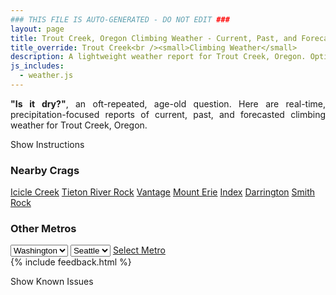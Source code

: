 ```yaml
---
### THIS FILE IS AUTO-GENERATED - DO NOT EDIT ###
layout: page
title: Trout Creek, Oregon Climbing Weather - Current, Past, and Forecasted
title_override: Trout Creek<br /><small>Climbing Weather</small>
description: A lightweight weather report for Trout Creek, Oregon. Optimized for slow internet connections.
js_includes:
  - weather.js
---
```


<section class="measure center lh-copy f5-ns f6 ph2 mv4" style="text-align: justify;">
<strong>"Is it dry?"</strong>, an oft-repeated, age-old question. Here are real-time,
precipitation-focused reports of current, past, and forecasted climbing weather for Trout Creek, Oregon.
</section>

<p id="settings-toggle" class="mw5 b center tc hover-light-red black-70 pointer">Show Instructions</p>
<section id="settings" class="overflow-hidden" style="display:none;">
    <div class="mv2 ph2 center">
        <div class="fn f6 tc pv2">
            <p class="measure lh-copy center"><strong>Show/hide hourly forecasts</strong> by clicking the desired day.</p>
            <hr class="mw5 p0 mv2 o-60 b0 bt b--light-red light-red bg-light-red">
            <p class="measure lh-copy center"><strong>Current and Past conditions</strong> are measured by the nearest weather station. <strong>Forecast conditions</strong> are calculated and polled separately.</p>
            <hr class="mw5 p0 mv2 o-60 b0 bt b--light-red light-red bg-light-red">
            <p class="measure lh-copy center"><strong>Having issues?</strong> Try <a id="clear-cache" class="no-underline relative fancy-link light-red hover-light-red" href="#">clearing the local cache</a>.</p>
            <hr class="mw5 p0 mv2 o-60 b0 bt b--light-red light-red bg-light-red">
            <p class="measure lh-copy center">Weather data sourced from <a class="no-underline fancy-link relative light-red" target="_blank" href="https://www.weather.gov/documentation/services-web-api">weather.gov</a>.</p>
        </div>
    </div>
</section>
<section id="weather" data-crag="trout-creek-oregon" class="mv4-ns mv3 ph2 center"></section>
<section id="nearby" class="tc lh-copy">
  <h3>Nearby Crags</h3>
<a class="nowrap no-underline fancy-link relative light-red mh3" href="/crags/icicle-creek-washington-weather.html">Icicle Creek</a>
<a class="nowrap no-underline fancy-link relative light-red mh3" href="/crags/tieton-river-rock-washington-weather.html">Tieton River Rock</a>
<a class="nowrap no-underline fancy-link relative light-red mh3" href="/crags/vantage-washington-weather.html">Vantage</a>
<a class="nowrap no-underline fancy-link relative light-red mh3" href="/crags/mount-erie-washington-weather.html">Mount Erie</a>
<a class="nowrap no-underline fancy-link relative light-red mh3" href="/crags/index-washington-weather.html">Index</a>
<a class="nowrap no-underline fancy-link relative light-red mh3" href="/crags/darrington-washington-weather.html">Darrington</a>
<a class="nowrap no-underline fancy-link relative light-red mh3" href="/crags/smith-rock-oregon-weather.html">Smith Rock</a>
</section>
<section id="nearby" class="tc lh-copy">
  <h3>Other Metros</h3>
  <select class="ma1 bg-near-white pa2" id="stateSel">
    <option value="Texas">Texas</option>
    <option value="Washington" selected>Washington</option>
    <option value="Colorado">Colorado</option>
    <option value="Tennessee">Tennessee</option>
    <option value="Utah">Utah</option>
    <option value="California">California</option>
  </select>
  <select class="ma1 bg-near-white pa2" id="citySel">
    <option value="Seattle" selected>Seattle</option>
  </select>
  <a id="selectMetro" class="f6 link dim ph3 pv2 ma1 dib white bg-light-red" href="/crags/seattle-washington-weather.html">Select Metro</a>
  <script>
    var states = [];
    states["Texas"] = "Austin"
    states["Washington"] = "Seattle"
    states["Colorado"] = "Denver"
    states["Tennessee"] = "Nashville"
    states["Utah"] = "Salt Lake City"
    states["California"] = "San Francisco|Los Angeles"
  </script>
</section>
{% include feedback.html %}
<p id="issues-toggle" class="mw5 b center tc hover-light-red black-70 pointer">Show Known Issues</p>
<section id="issues" class="overflow-hidden tc f6">
</section>

<script>
  var weekly_PDT_48_73 = {"units":"us","forecastGenerator":"BaselineForecastGenerator","generatedAt":"2025-03-12T08:37:17+00:00","updateTime":"2025-03-12T05:07:23+00:00","validTimes":"2025-03-11T23:00:00+00:00/P7DT5H","elevation":{"unitCode":"wmoUnit:m","value":487.0704},"periods":[{"number":1,"name":"Overnight","startTime":"2025-03-12T01:00:00-07:00","endTime":"2025-03-12T06:00:00-07:00","isDaytime":false,"temperature":41,"temperatureUnit":"F","temperatureTrend":"","probabilityOfPrecipitation":{"unitCode":"wmoUnit:percent","value":40},"windSpeed":"5 mph","windDirection":"S","icon":"https://api.weather.gov/icons/land/night/rain,40?size=medium","shortForecast":"Chance Light Rain","detailedForecast":"A chance of rain. Mostly cloudy. Low around 41, with temperatures rising to around 43 overnight. South wind around 5 mph. Chance of precipitation is 40%."},{"number":2,"name":"Wednesday","startTime":"2025-03-12T06:00:00-07:00","endTime":"2025-03-12T18:00:00-07:00","isDaytime":true,"temperature":54,"temperatureUnit":"F","temperatureTrend":"","probabilityOfPrecipitation":{"unitCode":"wmoUnit:percent","value":90},"windSpeed":"2 to 6 mph","windDirection":"SW","icon":"https://api.weather.gov/icons/land/day/rain,90/rain_showers,90?size=medium","shortForecast":"Chance Light Rain then Rain Showers","detailedForecast":"A chance of rain before 11am, then rain showers. Mostly cloudy. High near 54, with temperatures falling to around 49 in the afternoon. Southwest wind 2 to 6 mph. Chance of precipitation is 90%. New rainfall amounts between a tenth and quarter of an inch possible."},{"number":3,"name":"Wednesday Night","startTime":"2025-03-12T18:00:00-07:00","endTime":"2025-03-13T06:00:00-07:00","isDaytime":false,"temperature":31,"temperatureUnit":"F","temperatureTrend":"","probabilityOfPrecipitation":{"unitCode":"wmoUnit:percent","value":80},"windSpeed":"7 mph","windDirection":"SW","icon":"https://api.weather.gov/icons/land/night/rain_showers,80/snow,40?size=medium","shortForecast":"Rain Showers then Slight Chance Rain And Snow Showers","detailedForecast":"Rain showers before 5am, then a slight chance of rain and snow showers. Mostly cloudy. Low around 31, with temperatures rising to around 34 overnight. Southwest wind around 7 mph. Chance of precipitation is 80%. New rainfall amounts between a tenth and quarter of an inch possible."},{"number":4,"name":"Thursday","startTime":"2025-03-13T06:00:00-07:00","endTime":"2025-03-13T18:00:00-07:00","isDaytime":true,"temperature":49,"temperatureUnit":"F","temperatureTrend":"","probabilityOfPrecipitation":{"unitCode":"wmoUnit:percent","value":40},"windSpeed":"7 to 14 mph","windDirection":"SW","icon":"https://api.weather.gov/icons/land/day/snow,40?size=medium","shortForecast":"Chance Rain And Snow Showers","detailedForecast":"A chance of rain and snow showers before 5pm. Mostly sunny, with a high near 49. Southwest wind 7 to 14 mph, with gusts as high as 26 mph. Chance of precipitation is 40%."},{"number":5,"name":"Thursday Night","startTime":"2025-03-13T18:00:00-07:00","endTime":"2025-03-14T06:00:00-07:00","isDaytime":false,"temperature":28,"temperatureUnit":"F","temperatureTrend":"","probabilityOfPrecipitation":{"unitCode":"wmoUnit:percent","value":40},"windSpeed":"6 to 14 mph","windDirection":"SW","icon":"https://api.weather.gov/icons/land/night/bkn/snow,40?size=medium","shortForecast":"Mostly Cloudy then Chance Snow","detailedForecast":"A chance of snow after 5am. Mostly cloudy, with a low around 28. Southwest wind 6 to 14 mph, with gusts as high as 26 mph. Chance of precipitation is 40%."},{"number":6,"name":"Friday","startTime":"2025-03-14T06:00:00-07:00","endTime":"2025-03-14T18:00:00-07:00","isDaytime":true,"temperature":50,"temperatureUnit":"F","temperatureTrend":"","probabilityOfPrecipitation":{"unitCode":"wmoUnit:percent","value":70},"windSpeed":"6 to 14 mph","windDirection":"S","icon":"https://api.weather.gov/icons/land/day/snow,70?size=medium","shortForecast":"Rain And Snow Likely","detailedForecast":"A chance of snow before 11am, then rain and snow likely. Mostly cloudy, with a high near 50. Chance of precipitation is 70%."},{"number":7,"name":"Friday Night","startTime":"2025-03-14T18:00:00-07:00","endTime":"2025-03-15T06:00:00-07:00","isDaytime":false,"temperature":32,"temperatureUnit":"F","temperatureTrend":"","probabilityOfPrecipitation":{"unitCode":"wmoUnit:percent","value":70},"windSpeed":"9 to 14 mph","windDirection":"SW","icon":"https://api.weather.gov/icons/land/night/rain,70/rain,50?size=medium","shortForecast":"Rain Likely","detailedForecast":"Rain likely. Mostly cloudy, with a low around 32. Chance of precipitation is 70%."},{"number":8,"name":"Saturday","startTime":"2025-03-15T06:00:00-07:00","endTime":"2025-03-15T18:00:00-07:00","isDaytime":true,"temperature":52,"temperatureUnit":"F","temperatureTrend":"","probabilityOfPrecipitation":{"unitCode":"wmoUnit:percent","value":70},"windSpeed":"9 to 15 mph","windDirection":"SW","icon":"https://api.weather.gov/icons/land/day/rain,60/rain,70?size=medium","shortForecast":"Rain Likely","detailedForecast":"Rain likely. Partly sunny, with a high near 52. Chance of precipitation is 70%."},{"number":9,"name":"Saturday Night","startTime":"2025-03-15T18:00:00-07:00","endTime":"2025-03-16T06:00:00-07:00","isDaytime":false,"temperature":38,"temperatureUnit":"F","temperatureTrend":"","probabilityOfPrecipitation":{"unitCode":"wmoUnit:percent","value":80},"windSpeed":"14 mph","windDirection":"S","icon":"https://api.weather.gov/icons/land/night/rain,80?size=medium","shortForecast":"Rain","detailedForecast":"Rain. Mostly cloudy, with a low around 38. Chance of precipitation is 80%."},{"number":10,"name":"Sunday","startTime":"2025-03-16T06:00:00-07:00","endTime":"2025-03-16T18:00:00-07:00","isDaytime":true,"temperature":54,"temperatureUnit":"F","temperatureTrend":"","probabilityOfPrecipitation":{"unitCode":"wmoUnit:percent","value":null},"windSpeed":"13 to 16 mph","windDirection":"SW","icon":"https://api.weather.gov/icons/land/day/rain?size=medium","shortForecast":"Rain","detailedForecast":"Rain. Partly sunny, with a high near 54."},{"number":11,"name":"Sunday Night","startTime":"2025-03-16T18:00:00-07:00","endTime":"2025-03-17T06:00:00-07:00","isDaytime":false,"temperature":32,"temperatureUnit":"F","temperatureTrend":"","probabilityOfPrecipitation":{"unitCode":"wmoUnit:percent","value":null},"windSpeed":"7 to 15 mph","windDirection":"SW","icon":"https://api.weather.gov/icons/land/night/rain?size=medium","shortForecast":"Chance Rain","detailedForecast":"A chance of rain. Mostly cloudy, with a low around 32."},{"number":12,"name":"Monday","startTime":"2025-03-17T06:00:00-07:00","endTime":"2025-03-17T18:00:00-07:00","isDaytime":true,"temperature":52,"temperatureUnit":"F","temperatureTrend":"","probabilityOfPrecipitation":{"unitCode":"wmoUnit:percent","value":null},"windSpeed":"7 to 14 mph","windDirection":"W","icon":"https://api.weather.gov/icons/land/day/rain?size=medium","shortForecast":"Chance Rain","detailedForecast":"A chance of rain. Mostly sunny, with a high near 52."},{"number":13,"name":"Monday Night","startTime":"2025-03-17T18:00:00-07:00","endTime":"2025-03-18T06:00:00-07:00","isDaytime":false,"temperature":29,"temperatureUnit":"F","temperatureTrend":"","probabilityOfPrecipitation":{"unitCode":"wmoUnit:percent","value":null},"windSpeed":"5 to 14 mph","windDirection":"W","icon":"https://api.weather.gov/icons/land/night/rain/sct?size=medium","shortForecast":"Slight Chance Rain then Partly Cloudy","detailedForecast":"A slight chance of rain before 11pm. Partly cloudy, with a low around 29."},{"number":14,"name":"Tuesday","startTime":"2025-03-18T06:00:00-07:00","endTime":"2025-03-18T18:00:00-07:00","isDaytime":true,"temperature":52,"temperatureUnit":"F","temperatureTrend":"","probabilityOfPrecipitation":{"unitCode":"wmoUnit:percent","value":null},"windSpeed":"5 to 10 mph","windDirection":"W","icon":"https://api.weather.gov/icons/land/day/sct?size=medium","shortForecast":"Mostly Sunny","detailedForecast":"Mostly sunny, with a high near 52."}]}
  var hourly_PDT_48_73 = {"@context":["https://geojson.org/geojson-ld/geojson-context.jsonld",{"@version":"1.1","wx":"https://api.weather.gov/ontology#","geo":"http://www.opengis.net/ont/geosparql#","unit":"http://codes.wmo.int/common/unit/","@vocab":"https://api.weather.gov/ontology#"}],"type":"Feature","geometry":{"type":"Polygon","coordinates":[[[-121.1133,44.7778],[-121.119,44.798899999999996],[-121.1486,44.794799999999995],[-121.1429,44.7737],[-121.1133,44.7778]]]},"properties":{"units":"us","forecastGenerator":"HourlyForecastGenerator","generatedAt":"2025-03-12T08:37:18+00:00","updateTime":"2025-03-12T05:07:23+00:00","validTimes":"2025-03-11T23:00:00+00:00/P7DT5H","elevation":{"unitCode":"wmoUnit:m","value":487.0704},"periods":[{"number":1,"name":"","startTime":"2025-03-12T01:00:00-07:00","endTime":"2025-03-12T02:00:00-07:00","isDaytime":false,"temperature":46,"temperatureUnit":"F","temperatureTrend":"","probabilityOfPrecipitation":{"unitCode":"wmoUnit:percent","value":42},"dewpoint":{"unitCode":"wmoUnit:degC","value":4.444444444444445},"relativeHumidity":{"unitCode":"wmoUnit:percent","value":78},"windSpeed":"5 mph","windDirection":"SW","icon":"https://api.weather.gov/icons/land/night/rain,40?size=small","shortForecast":"Chance Light Rain","detailedForecast":""},{"number":2,"name":"","startTime":"2025-03-12T02:00:00-07:00","endTime":"2025-03-12T03:00:00-07:00","isDaytime":false,"temperature":45,"temperatureUnit":"F","temperatureTrend":"","probabilityOfPrecipitation":{"unitCode":"wmoUnit:percent","value":42},"dewpoint":{"unitCode":"wmoUnit:degC","value":4.444444444444445},"relativeHumidity":{"unitCode":"wmoUnit:percent","value":82},"windSpeed":"2 mph","windDirection":"S","icon":"https://api.weather.gov/icons/land/night/rain,40?size=small","shortForecast":"Chance Light Rain","detailedForecast":""},{"number":3,"name":"","startTime":"2025-03-12T03:00:00-07:00","endTime":"2025-03-12T04:00:00-07:00","isDaytime":false,"temperature":44,"temperatureUnit":"F","temperatureTrend":"","probabilityOfPrecipitation":{"unitCode":"wmoUnit:percent","value":42},"dewpoint":{"unitCode":"wmoUnit:degC","value":3.888888888888889},"relativeHumidity":{"unitCode":"wmoUnit:percent","value":83},"windSpeed":"2 mph","windDirection":"S","icon":"https://api.weather.gov/icons/land/night/rain,40?size=small","shortForecast":"Chance Light Rain","detailedForecast":""},{"number":4,"name":"","startTime":"2025-03-12T04:00:00-07:00","endTime":"2025-03-12T05:00:00-07:00","isDaytime":false,"temperature":44,"temperatureUnit":"F","temperatureTrend":"","probabilityOfPrecipitation":{"unitCode":"wmoUnit:percent","value":42},"dewpoint":{"unitCode":"wmoUnit:degC","value":4.444444444444445},"relativeHumidity":{"unitCode":"wmoUnit:percent","value":85},"windSpeed":"2 mph","windDirection":"S","icon":"https://api.weather.gov/icons/land/night/rain,40?size=small","shortForecast":"Chance Light Rain","detailedForecast":""},{"number":5,"name":"","startTime":"2025-03-12T05:00:00-07:00","endTime":"2025-03-12T06:00:00-07:00","isDaytime":false,"temperature":43,"temperatureUnit":"F","temperatureTrend":"","probabilityOfPrecipitation":{"unitCode":"wmoUnit:percent","value":33},"dewpoint":{"unitCode":"wmoUnit:degC","value":3.888888888888889},"relativeHumidity":{"unitCode":"wmoUnit:percent","value":87},"windSpeed":"2 mph","windDirection":"S","icon":"https://api.weather.gov/icons/land/night/rain,30?size=small","shortForecast":"Chance Light Rain","detailedForecast":""},{"number":6,"name":"","startTime":"2025-03-12T06:00:00-07:00","endTime":"2025-03-12T07:00:00-07:00","isDaytime":true,"temperature":42,"temperatureUnit":"F","temperatureTrend":"","probabilityOfPrecipitation":{"unitCode":"wmoUnit:percent","value":33},"dewpoint":{"unitCode":"wmoUnit:degC","value":3.888888888888889},"relativeHumidity":{"unitCode":"wmoUnit:percent","value":89},"windSpeed":"2 mph","windDirection":"S","icon":"https://api.weather.gov/icons/land/day/rain,30?size=small","shortForecast":"Chance Light Rain","detailedForecast":""},{"number":7,"name":"","startTime":"2025-03-12T07:00:00-07:00","endTime":"2025-03-12T08:00:00-07:00","isDaytime":true,"temperature":42,"temperatureUnit":"F","temperatureTrend":"","probabilityOfPrecipitation":{"unitCode":"wmoUnit:percent","value":33},"dewpoint":{"unitCode":"wmoUnit:degC","value":3.888888888888889},"relativeHumidity":{"unitCode":"wmoUnit:percent","value":89},"windSpeed":"2 mph","windDirection":"S","icon":"https://api.weather.gov/icons/land/day/rain,30?size=small","shortForecast":"Chance Light Rain","detailedForecast":""},{"number":8,"name":"","startTime":"2025-03-12T08:00:00-07:00","endTime":"2025-03-12T09:00:00-07:00","isDaytime":true,"temperature":41,"temperatureUnit":"F","temperatureTrend":"","probabilityOfPrecipitation":{"unitCode":"wmoUnit:percent","value":33},"dewpoint":{"unitCode":"wmoUnit:degC","value":3.3333333333333335},"relativeHumidity":{"unitCode":"wmoUnit:percent","value":89},"windSpeed":"3 mph","windDirection":"S","icon":"https://api.weather.gov/icons/land/day/rain,30?size=small","shortForecast":"Chance Light Rain","detailedForecast":""},{"number":9,"name":"","startTime":"2025-03-12T09:00:00-07:00","endTime":"2025-03-12T10:00:00-07:00","isDaytime":true,"temperature":44,"temperatureUnit":"F","temperatureTrend":"","probabilityOfPrecipitation":{"unitCode":"wmoUnit:percent","value":33},"dewpoint":{"unitCode":"wmoUnit:degC","value":4.444444444444445},"relativeHumidity":{"unitCode":"wmoUnit:percent","value":86},"windSpeed":"3 mph","windDirection":"S","icon":"https://api.weather.gov/icons/land/day/rain,30?size=small","shortForecast":"Chance Light Rain","detailedForecast":""},{"number":10,"name":"","startTime":"2025-03-12T10:00:00-07:00","endTime":"2025-03-12T11:00:00-07:00","isDaytime":true,"temperature":48,"temperatureUnit":"F","temperatureTrend":"","probabilityOfPrecipitation":{"unitCode":"wmoUnit:percent","value":33},"dewpoint":{"unitCode":"wmoUnit:degC","value":5},"relativeHumidity":{"unitCode":"wmoUnit:percent","value":76},"windSpeed":"3 mph","windDirection":"S","icon":"https://api.weather.gov/icons/land/day/rain,30?size=small","shortForecast":"Chance Light Rain","detailedForecast":""},{"number":11,"name":"","startTime":"2025-03-12T11:00:00-07:00","endTime":"2025-03-12T12:00:00-07:00","isDaytime":true,"temperature":50,"temperatureUnit":"F","temperatureTrend":"","probabilityOfPrecipitation":{"unitCode":"wmoUnit:percent","value":90},"dewpoint":{"unitCode":"wmoUnit:degC","value":4.444444444444445},"relativeHumidity":{"unitCode":"wmoUnit:percent","value":69},"windSpeed":"6 mph","windDirection":"SW","icon":"https://api.weather.gov/icons/land/day/rain_showers,90?size=small","shortForecast":"Rain Showers","detailedForecast":""},{"number":12,"name":"","startTime":"2025-03-12T12:00:00-07:00","endTime":"2025-03-12T13:00:00-07:00","isDaytime":true,"temperature":51,"temperatureUnit":"F","temperatureTrend":"","probabilityOfPrecipitation":{"unitCode":"wmoUnit:percent","value":90},"dewpoint":{"unitCode":"wmoUnit:degC","value":5.555555555555555},"relativeHumidity":{"unitCode":"wmoUnit:percent","value":70},"windSpeed":"6 mph","windDirection":"SW","icon":"https://api.weather.gov/icons/land/day/rain_showers,90?size=small","shortForecast":"Rain Showers","detailedForecast":""},{"number":13,"name":"","startTime":"2025-03-12T13:00:00-07:00","endTime":"2025-03-12T14:00:00-07:00","isDaytime":true,"temperature":51,"temperatureUnit":"F","temperatureTrend":"","probabilityOfPrecipitation":{"unitCode":"wmoUnit:percent","value":90},"dewpoint":{"unitCode":"wmoUnit:degC","value":5.555555555555555},"relativeHumidity":{"unitCode":"wmoUnit:percent","value":70},"windSpeed":"6 mph","windDirection":"SW","icon":"https://api.weather.gov/icons/land/day/rain_showers,90?size=small","shortForecast":"Rain Showers","detailedForecast":""},{"number":14,"name":"","startTime":"2025-03-12T14:00:00-07:00","endTime":"2025-03-12T15:00:00-07:00","isDaytime":true,"temperature":52,"temperatureUnit":"F","temperatureTrend":"","probabilityOfPrecipitation":{"unitCode":"wmoUnit:percent","value":90},"dewpoint":{"unitCode":"wmoUnit:degC","value":5.555555555555555},"relativeHumidity":{"unitCode":"wmoUnit:percent","value":68},"windSpeed":"6 mph","windDirection":"SW","icon":"https://api.weather.gov/icons/land/day/rain_showers,90?size=small","shortForecast":"Rain Showers","detailedForecast":""},{"number":15,"name":"","startTime":"2025-03-12T15:00:00-07:00","endTime":"2025-03-12T16:00:00-07:00","isDaytime":true,"temperature":52,"temperatureUnit":"F","temperatureTrend":"","probabilityOfPrecipitation":{"unitCode":"wmoUnit:percent","value":90},"dewpoint":{"unitCode":"wmoUnit:degC","value":5.555555555555555},"relativeHumidity":{"unitCode":"wmoUnit:percent","value":68},"windSpeed":"6 mph","windDirection":"SW","icon":"https://api.weather.gov/icons/land/day/rain_showers,90?size=small","shortForecast":"Rain Showers","detailedForecast":""},{"number":16,"name":"","startTime":"2025-03-12T16:00:00-07:00","endTime":"2025-03-12T17:00:00-07:00","isDaytime":true,"temperature":51,"temperatureUnit":"F","temperatureTrend":"","probabilityOfPrecipitation":{"unitCode":"wmoUnit:percent","value":90},"dewpoint":{"unitCode":"wmoUnit:degC","value":4.444444444444445},"relativeHumidity":{"unitCode":"wmoUnit:percent","value":67},"windSpeed":"6 mph","windDirection":"SW","icon":"https://api.weather.gov/icons/land/day/rain_showers,90?size=small","shortForecast":"Rain Showers","detailedForecast":""},{"number":17,"name":"","startTime":"2025-03-12T17:00:00-07:00","endTime":"2025-03-12T18:00:00-07:00","isDaytime":true,"temperature":49,"temperatureUnit":"F","temperatureTrend":"","probabilityOfPrecipitation":{"unitCode":"wmoUnit:percent","value":83},"dewpoint":{"unitCode":"wmoUnit:degC","value":3.888888888888889},"relativeHumidity":{"unitCode":"wmoUnit:percent","value":67},"windSpeed":"5 mph","windDirection":"SW","icon":"https://api.weather.gov/icons/land/day/rain_showers,80?size=small","shortForecast":"Rain Showers","detailedForecast":""},{"number":18,"name":"","startTime":"2025-03-12T18:00:00-07:00","endTime":"2025-03-12T19:00:00-07:00","isDaytime":false,"temperature":48,"temperatureUnit":"F","temperatureTrend":"","probabilityOfPrecipitation":{"unitCode":"wmoUnit:percent","value":83},"dewpoint":{"unitCode":"wmoUnit:degC","value":3.888888888888889},"relativeHumidity":{"unitCode":"wmoUnit:percent","value":70},"windSpeed":"5 mph","windDirection":"SW","icon":"https://api.weather.gov/icons/land/night/rain_showers,80?size=small","shortForecast":"Rain Showers","detailedForecast":""},{"number":19,"name":"","startTime":"2025-03-12T19:00:00-07:00","endTime":"2025-03-12T20:00:00-07:00","isDaytime":false,"temperature":45,"temperatureUnit":"F","temperatureTrend":"","probabilityOfPrecipitation":{"unitCode":"wmoUnit:percent","value":83},"dewpoint":{"unitCode":"wmoUnit:degC","value":3.3333333333333335},"relativeHumidity":{"unitCode":"wmoUnit:percent","value":76},"windSpeed":"5 mph","windDirection":"SW","icon":"https://api.weather.gov/icons/land/night/rain_showers,80?size=small","shortForecast":"Rain Showers","detailedForecast":""},{"number":20,"name":"","startTime":"2025-03-12T20:00:00-07:00","endTime":"2025-03-12T21:00:00-07:00","isDaytime":false,"temperature":43,"temperatureUnit":"F","temperatureTrend":"","probabilityOfPrecipitation":{"unitCode":"wmoUnit:percent","value":83},"dewpoint":{"unitCode":"wmoUnit:degC","value":2.7777777777777777},"relativeHumidity":{"unitCode":"wmoUnit:percent","value":79},"windSpeed":"6 mph","windDirection":"SW","icon":"https://api.weather.gov/icons/land/night/rain_showers,80?size=small","shortForecast":"Rain Showers","detailedForecast":""},{"number":21,"name":"","startTime":"2025-03-12T21:00:00-07:00","endTime":"2025-03-12T22:00:00-07:00","isDaytime":false,"temperature":42,"temperatureUnit":"F","temperatureTrend":"","probabilityOfPrecipitation":{"unitCode":"wmoUnit:percent","value":83},"dewpoint":{"unitCode":"wmoUnit:degC","value":2.7777777777777777},"relativeHumidity":{"unitCode":"wmoUnit:percent","value":83},"windSpeed":"6 mph","windDirection":"SW","icon":"https://api.weather.gov/icons/land/night/rain_showers,80?size=small","shortForecast":"Rain Showers","detailedForecast":""},{"number":22,"name":"","startTime":"2025-03-12T22:00:00-07:00","endTime":"2025-03-12T23:00:00-07:00","isDaytime":false,"temperature":42,"temperatureUnit":"F","temperatureTrend":"","probabilityOfPrecipitation":{"unitCode":"wmoUnit:percent","value":83},"dewpoint":{"unitCode":"wmoUnit:degC","value":3.3333333333333335},"relativeHumidity":{"unitCode":"wmoUnit:percent","value":84},"windSpeed":"6 mph","windDirection":"SW","icon":"https://api.weather.gov/icons/land/night/rain_showers,80?size=small","shortForecast":"Rain Showers","detailedForecast":""},{"number":23,"name":"","startTime":"2025-03-12T23:00:00-07:00","endTime":"2025-03-13T00:00:00-07:00","isDaytime":false,"temperature":41,"temperatureUnit":"F","temperatureTrend":"","probabilityOfPrecipitation":{"unitCode":"wmoUnit:percent","value":40},"dewpoint":{"unitCode":"wmoUnit:degC","value":2.7777777777777777},"relativeHumidity":{"unitCode":"wmoUnit:percent","value":85},"windSpeed":"6 mph","windDirection":"SW","icon":"https://api.weather.gov/icons/land/night/rain_showers,40?size=small","shortForecast":"Chance Rain Showers","detailedForecast":""},{"number":24,"name":"","startTime":"2025-03-13T00:00:00-07:00","endTime":"2025-03-13T01:00:00-07:00","isDaytime":false,"temperature":39,"temperatureUnit":"F","temperatureTrend":"","probabilityOfPrecipitation":{"unitCode":"wmoUnit:percent","value":40},"dewpoint":{"unitCode":"wmoUnit:degC","value":1.6666666666666667},"relativeHumidity":{"unitCode":"wmoUnit:percent","value":86},"windSpeed":"6 mph","windDirection":"SW","icon":"https://api.weather.gov/icons/land/night/rain_showers,40?size=small","shortForecast":"Chance Rain Showers","detailedForecast":""},{"number":25,"name":"","startTime":"2025-03-13T01:00:00-07:00","endTime":"2025-03-13T02:00:00-07:00","isDaytime":false,"temperature":38,"temperatureUnit":"F","temperatureTrend":"","probabilityOfPrecipitation":{"unitCode":"wmoUnit:percent","value":40},"dewpoint":{"unitCode":"wmoUnit:degC","value":1.1111111111111112},"relativeHumidity":{"unitCode":"wmoUnit:percent","value":86},"windSpeed":"6 mph","windDirection":"SW","icon":"https://api.weather.gov/icons/land/night/rain_showers,40?size=small","shortForecast":"Chance Rain Showers","detailedForecast":""},{"number":26,"name":"","startTime":"2025-03-13T02:00:00-07:00","endTime":"2025-03-13T03:00:00-07:00","isDaytime":false,"temperature":36,"temperatureUnit":"F","temperatureTrend":"","probabilityOfPrecipitation":{"unitCode":"wmoUnit:percent","value":40},"dewpoint":{"unitCode":"wmoUnit:degC","value":0},"relativeHumidity":{"unitCode":"wmoUnit:percent","value":85},"windSpeed":"7 mph","windDirection":"SW","icon":"https://api.weather.gov/icons/land/night/rain_showers,40?size=small","shortForecast":"Chance Rain Showers","detailedForecast":""},{"number":27,"name":"","startTime":"2025-03-13T03:00:00-07:00","endTime":"2025-03-13T04:00:00-07:00","isDaytime":false,"temperature":35,"temperatureUnit":"F","temperatureTrend":"","probabilityOfPrecipitation":{"unitCode":"wmoUnit:percent","value":40},"dewpoint":{"unitCode":"wmoUnit:degC","value":-0.5555555555555556},"relativeHumidity":{"unitCode":"wmoUnit:percent","value":86},"windSpeed":"7 mph","windDirection":"SW","icon":"https://api.weather.gov/icons/land/night/rain_showers,40?size=small","shortForecast":"Chance Rain Showers","detailedForecast":""},{"number":28,"name":"","startTime":"2025-03-13T04:00:00-07:00","endTime":"2025-03-13T05:00:00-07:00","isDaytime":false,"temperature":34,"temperatureUnit":"F","temperatureTrend":"","probabilityOfPrecipitation":{"unitCode":"wmoUnit:percent","value":40},"dewpoint":{"unitCode":"wmoUnit:degC","value":-0.5555555555555556},"relativeHumidity":{"unitCode":"wmoUnit:percent","value":87},"windSpeed":"7 mph","windDirection":"SW","icon":"https://api.weather.gov/icons/land/night/rain_showers,40?size=small","shortForecast":"Chance Rain Showers","detailedForecast":""},{"number":29,"name":"","startTime":"2025-03-13T05:00:00-07:00","endTime":"2025-03-13T06:00:00-07:00","isDaytime":false,"temperature":34,"temperatureUnit":"F","temperatureTrend":"","probabilityOfPrecipitation":{"unitCode":"wmoUnit:percent","value":17},"dewpoint":{"unitCode":"wmoUnit:degC","value":-0.5555555555555556},"relativeHumidity":{"unitCode":"wmoUnit:percent","value":87},"windSpeed":"7 mph","windDirection":"SW","icon":"https://api.weather.gov/icons/land/night/snow,20?size=small","shortForecast":"Slight Chance Rain And Snow Showers","detailedForecast":""},{"number":30,"name":"","startTime":"2025-03-13T06:00:00-07:00","endTime":"2025-03-13T07:00:00-07:00","isDaytime":true,"temperature":33,"temperatureUnit":"F","temperatureTrend":"","probabilityOfPrecipitation":{"unitCode":"wmoUnit:percent","value":17},"dewpoint":{"unitCode":"wmoUnit:degC","value":-1.6666666666666667},"relativeHumidity":{"unitCode":"wmoUnit:percent","value":85},"windSpeed":"7 mph","windDirection":"SW","icon":"https://api.weather.gov/icons/land/day/snow,20?size=small","shortForecast":"Slight Chance Rain And Snow Showers","detailedForecast":""},{"number":31,"name":"","startTime":"2025-03-13T07:00:00-07:00","endTime":"2025-03-13T08:00:00-07:00","isDaytime":true,"temperature":34,"temperatureUnit":"F","temperatureTrend":"","probabilityOfPrecipitation":{"unitCode":"wmoUnit:percent","value":17},"dewpoint":{"unitCode":"wmoUnit:degC","value":-1.6666666666666667},"relativeHumidity":{"unitCode":"wmoUnit:percent","value":83},"windSpeed":"7 mph","windDirection":"SW","icon":"https://api.weather.gov/icons/land/day/snow,20?size=small","shortForecast":"Slight Chance Rain And Snow Showers","detailedForecast":""},{"number":32,"name":"","startTime":"2025-03-13T08:00:00-07:00","endTime":"2025-03-13T09:00:00-07:00","isDaytime":true,"temperature":34,"temperatureUnit":"F","temperatureTrend":"","probabilityOfPrecipitation":{"unitCode":"wmoUnit:percent","value":17},"dewpoint":{"unitCode":"wmoUnit:degC","value":-1.6666666666666667},"relativeHumidity":{"unitCode":"wmoUnit:percent","value":81},"windSpeed":"7 mph","windDirection":"SW","icon":"https://api.weather.gov/icons/land/day/snow,20?size=small","shortForecast":"Slight Chance Rain And Snow Showers","detailedForecast":""},{"number":33,"name":"","startTime":"2025-03-13T09:00:00-07:00","endTime":"2025-03-13T10:00:00-07:00","isDaytime":true,"temperature":37,"temperatureUnit":"F","temperatureTrend":"","probabilityOfPrecipitation":{"unitCode":"wmoUnit:percent","value":17},"dewpoint":{"unitCode":"wmoUnit:degC","value":-1.1111111111111112},"relativeHumidity":{"unitCode":"wmoUnit:percent","value":75},"windSpeed":"7 mph","windDirection":"SW","icon":"https://api.weather.gov/icons/land/day/snow,20?size=small","shortForecast":"Slight Chance Rain And Snow Showers","detailedForecast":""},{"number":34,"name":"","startTime":"2025-03-13T10:00:00-07:00","endTime":"2025-03-13T11:00:00-07:00","isDaytime":true,"temperature":40,"temperatureUnit":"F","temperatureTrend":"","probabilityOfPrecipitation":{"unitCode":"wmoUnit:percent","value":17},"dewpoint":{"unitCode":"wmoUnit:degC","value":-1.6666666666666667},"relativeHumidity":{"unitCode":"wmoUnit:percent","value":65},"windSpeed":"7 mph","windDirection":"SW","icon":"https://api.weather.gov/icons/land/day/snow,20?size=small","shortForecast":"Slight Chance Rain And Snow Showers","detailedForecast":""},{"number":35,"name":"","startTime":"2025-03-13T11:00:00-07:00","endTime":"2025-03-13T12:00:00-07:00","isDaytime":true,"temperature":43,"temperatureUnit":"F","temperatureTrend":"","probabilityOfPrecipitation":{"unitCode":"wmoUnit:percent","value":43},"dewpoint":{"unitCode":"wmoUnit:degC","value":-2.2222222222222223},"relativeHumidity":{"unitCode":"wmoUnit:percent","value":55},"windSpeed":"9 mph","windDirection":"SW","icon":"https://api.weather.gov/icons/land/day/snow,40?size=small","shortForecast":"Chance Rain And Snow Showers","detailedForecast":""},{"number":36,"name":"","startTime":"2025-03-13T12:00:00-07:00","endTime":"2025-03-13T13:00:00-07:00","isDaytime":true,"temperature":45,"temperatureUnit":"F","temperatureTrend":"","probabilityOfPrecipitation":{"unitCode":"wmoUnit:percent","value":43},"dewpoint":{"unitCode":"wmoUnit:degC","value":-2.7777777777777777},"relativeHumidity":{"unitCode":"wmoUnit:percent","value":49},"windSpeed":"9 mph","windDirection":"SW","icon":"https://api.weather.gov/icons/land/day/snow,40?size=small","shortForecast":"Chance Rain And Snow Showers","detailedForecast":""},{"number":37,"name":"","startTime":"2025-03-13T13:00:00-07:00","endTime":"2025-03-13T14:00:00-07:00","isDaytime":true,"temperature":46,"temperatureUnit":"F","temperatureTrend":"","probabilityOfPrecipitation":{"unitCode":"wmoUnit:percent","value":43},"dewpoint":{"unitCode":"wmoUnit:degC","value":-3.3333333333333335},"relativeHumidity":{"unitCode":"wmoUnit:percent","value":45},"windSpeed":"9 mph","windDirection":"SW","icon":"https://api.weather.gov/icons/land/day/snow,40?size=small","shortForecast":"Chance Rain And Snow Showers","detailedForecast":""},{"number":38,"name":"","startTime":"2025-03-13T14:00:00-07:00","endTime":"2025-03-13T15:00:00-07:00","isDaytime":true,"temperature":47,"temperatureUnit":"F","temperatureTrend":"","probabilityOfPrecipitation":{"unitCode":"wmoUnit:percent","value":43},"dewpoint":{"unitCode":"wmoUnit:degC","value":-3.888888888888889},"relativeHumidity":{"unitCode":"wmoUnit:percent","value":42},"windSpeed":"14 mph","windDirection":"W","icon":"https://api.weather.gov/icons/land/day/rain_showers,40?size=small","shortForecast":"Chance Rain Showers","detailedForecast":""},{"number":39,"name":"","startTime":"2025-03-13T15:00:00-07:00","endTime":"2025-03-13T16:00:00-07:00","isDaytime":true,"temperature":47,"temperatureUnit":"F","temperatureTrend":"","probabilityOfPrecipitation":{"unitCode":"wmoUnit:percent","value":43},"dewpoint":{"unitCode":"wmoUnit:degC","value":-5},"relativeHumidity":{"unitCode":"wmoUnit:percent","value":39},"windSpeed":"14 mph","windDirection":"W","icon":"https://api.weather.gov/icons/land/day/rain_showers,40?size=small","shortForecast":"Chance Rain Showers","detailedForecast":""},{"number":40,"name":"","startTime":"2025-03-13T16:00:00-07:00","endTime":"2025-03-13T17:00:00-07:00","isDaytime":true,"temperature":47,"temperatureUnit":"F","temperatureTrend":"","probabilityOfPrecipitation":{"unitCode":"wmoUnit:percent","value":43},"dewpoint":{"unitCode":"wmoUnit:degC","value":-5.555555555555555},"relativeHumidity":{"unitCode":"wmoUnit:percent","value":37},"windSpeed":"14 mph","windDirection":"W","icon":"https://api.weather.gov/icons/land/day/rain_showers,40?size=small","shortForecast":"Chance Rain Showers","detailedForecast":""},{"number":41,"name":"","startTime":"2025-03-13T17:00:00-07:00","endTime":"2025-03-13T18:00:00-07:00","isDaytime":true,"temperature":46,"temperatureUnit":"F","temperatureTrend":"","probabilityOfPrecipitation":{"unitCode":"wmoUnit:percent","value":9},"dewpoint":{"unitCode":"wmoUnit:degC","value":-5.555555555555555},"relativeHumidity":{"unitCode":"wmoUnit:percent","value":39},"windSpeed":"14 mph","windDirection":"W","icon":"https://api.weather.gov/icons/land/day/sct?size=small","shortForecast":"Mostly Sunny","detailedForecast":""},{"number":42,"name":"","startTime":"2025-03-13T18:00:00-07:00","endTime":"2025-03-13T19:00:00-07:00","isDaytime":false,"temperature":44,"temperatureUnit":"F","temperatureTrend":"","probabilityOfPrecipitation":{"unitCode":"wmoUnit:percent","value":9},"dewpoint":{"unitCode":"wmoUnit:degC","value":-4.444444444444445},"relativeHumidity":{"unitCode":"wmoUnit:percent","value":45},"windSpeed":"14 mph","windDirection":"W","icon":"https://api.weather.gov/icons/land/night/sct?size=small","shortForecast":"Partly Cloudy","detailedForecast":""},{"number":43,"name":"","startTime":"2025-03-13T19:00:00-07:00","endTime":"2025-03-13T20:00:00-07:00","isDaytime":false,"temperature":41,"temperatureUnit":"F","temperatureTrend":"","probabilityOfPrecipitation":{"unitCode":"wmoUnit:percent","value":9},"dewpoint":{"unitCode":"wmoUnit:degC","value":-3.888888888888889},"relativeHumidity":{"unitCode":"wmoUnit:percent","value":53},"windSpeed":"14 mph","windDirection":"W","icon":"https://api.weather.gov/icons/land/night/sct?size=small","shortForecast":"Partly Cloudy","detailedForecast":""},{"number":44,"name":"","startTime":"2025-03-13T20:00:00-07:00","endTime":"2025-03-13T21:00:00-07:00","isDaytime":false,"temperature":38,"temperatureUnit":"F","temperatureTrend":"","probabilityOfPrecipitation":{"unitCode":"wmoUnit:percent","value":9},"dewpoint":{"unitCode":"wmoUnit:degC","value":-3.3333333333333335},"relativeHumidity":{"unitCode":"wmoUnit:percent","value":61},"windSpeed":"8 mph","windDirection":"SW","icon":"https://api.weather.gov/icons/land/night/bkn?size=small","shortForecast":"Mostly Cloudy","detailedForecast":""},{"number":45,"name":"","startTime":"2025-03-13T21:00:00-07:00","endTime":"2025-03-13T22:00:00-07:00","isDaytime":false,"temperature":36,"temperatureUnit":"F","temperatureTrend":"","probabilityOfPrecipitation":{"unitCode":"wmoUnit:percent","value":9},"dewpoint":{"unitCode":"wmoUnit:degC","value":-3.3333333333333335},"relativeHumidity":{"unitCode":"wmoUnit:percent","value":66},"windSpeed":"8 mph","windDirection":"SW","icon":"https://api.weather.gov/icons/land/night/bkn?size=small","shortForecast":"Mostly Cloudy","detailedForecast":""},{"number":46,"name":"","startTime":"2025-03-13T22:00:00-07:00","endTime":"2025-03-13T23:00:00-07:00","isDaytime":false,"temperature":35,"temperatureUnit":"F","temperatureTrend":"","probabilityOfPrecipitation":{"unitCode":"wmoUnit:percent","value":9},"dewpoint":{"unitCode":"wmoUnit:degC","value":-3.3333333333333335},"relativeHumidity":{"unitCode":"wmoUnit:percent","value":69},"windSpeed":"8 mph","windDirection":"SW","icon":"https://api.weather.gov/icons/land/night/bkn?size=small","shortForecast":"Mostly Cloudy","detailedForecast":""},{"number":47,"name":"","startTime":"2025-03-13T23:00:00-07:00","endTime":"2025-03-14T00:00:00-07:00","isDaytime":false,"temperature":34,"temperatureUnit":"F","temperatureTrend":"","probabilityOfPrecipitation":{"unitCode":"wmoUnit:percent","value":3},"dewpoint":{"unitCode":"wmoUnit:degC","value":-3.3333333333333335},"relativeHumidity":{"unitCode":"wmoUnit:percent","value":71},"windSpeed":"6 mph","windDirection":"SW","icon":"https://api.weather.gov/icons/land/night/sct?size=small","shortForecast":"Partly Cloudy","detailedForecast":""},{"number":48,"name":"","startTime":"2025-03-14T00:00:00-07:00","endTime":"2025-03-14T01:00:00-07:00","isDaytime":false,"temperature":33,"temperatureUnit":"F","temperatureTrend":"","probabilityOfPrecipitation":{"unitCode":"wmoUnit:percent","value":3},"dewpoint":{"unitCode":"wmoUnit:degC","value":-3.888888888888889},"relativeHumidity":{"unitCode":"wmoUnit:percent","value":73},"windSpeed":"6 mph","windDirection":"SW","icon":"https://api.weather.gov/icons/land/night/sct?size=small","shortForecast":"Partly Cloudy","detailedForecast":""},{"number":49,"name":"","startTime":"2025-03-14T01:00:00-07:00","endTime":"2025-03-14T02:00:00-07:00","isDaytime":false,"temperature":33,"temperatureUnit":"F","temperatureTrend":"","probabilityOfPrecipitation":{"unitCode":"wmoUnit:percent","value":3},"dewpoint":{"unitCode":"wmoUnit:degC","value":-3.3333333333333335},"relativeHumidity":{"unitCode":"wmoUnit:percent","value":74},"windSpeed":"6 mph","windDirection":"SW","icon":"https://api.weather.gov/icons/land/night/sct?size=small","shortForecast":"Partly Cloudy","detailedForecast":""},{"number":50,"name":"","startTime":"2025-03-14T02:00:00-07:00","endTime":"2025-03-14T03:00:00-07:00","isDaytime":false,"temperature":31,"temperatureUnit":"F","temperatureTrend":"","probabilityOfPrecipitation":{"unitCode":"wmoUnit:percent","value":3},"dewpoint":{"unitCode":"wmoUnit:degC","value":-4.444444444444445},"relativeHumidity":{"unitCode":"wmoUnit:percent","value":75},"windSpeed":"6 mph","windDirection":"S","icon":"https://api.weather.gov/icons/land/night/bkn?size=small","shortForecast":"Mostly Cloudy","detailedForecast":""},{"number":51,"name":"","startTime":"2025-03-14T03:00:00-07:00","endTime":"2025-03-14T04:00:00-07:00","isDaytime":false,"temperature":30,"temperatureUnit":"F","temperatureTrend":"","probabilityOfPrecipitation":{"unitCode":"wmoUnit:percent","value":3},"dewpoint":{"unitCode":"wmoUnit:degC","value":-5},"relativeHumidity":{"unitCode":"wmoUnit:percent","value":76},"windSpeed":"6 mph","windDirection":"S","icon":"https://api.weather.gov/icons/land/night/bkn?size=small","shortForecast":"Mostly Cloudy","detailedForecast":""},{"number":52,"name":"","startTime":"2025-03-14T04:00:00-07:00","endTime":"2025-03-14T05:00:00-07:00","isDaytime":false,"temperature":29,"temperatureUnit":"F","temperatureTrend":"","probabilityOfPrecipitation":{"unitCode":"wmoUnit:percent","value":3},"dewpoint":{"unitCode":"wmoUnit:degC","value":-5},"relativeHumidity":{"unitCode":"wmoUnit:percent","value":77},"windSpeed":"6 mph","windDirection":"S","icon":"https://api.weather.gov/icons/land/night/bkn?size=small","shortForecast":"Mostly Cloudy","detailedForecast":""},{"number":53,"name":"","startTime":"2025-03-14T05:00:00-07:00","endTime":"2025-03-14T06:00:00-07:00","isDaytime":false,"temperature":29,"temperatureUnit":"F","temperatureTrend":"","probabilityOfPrecipitation":{"unitCode":"wmoUnit:percent","value":38},"dewpoint":{"unitCode":"wmoUnit:degC","value":-5},"relativeHumidity":{"unitCode":"wmoUnit:percent","value":77},"windSpeed":"6 mph","windDirection":"S","icon":"https://api.weather.gov/icons/land/night/snow,40?size=small","shortForecast":"Chance Snow","detailedForecast":""},{"number":54,"name":"","startTime":"2025-03-14T06:00:00-07:00","endTime":"2025-03-14T07:00:00-07:00","isDaytime":true,"temperature":29,"temperatureUnit":"F","temperatureTrend":"","probabilityOfPrecipitation":{"unitCode":"wmoUnit:percent","value":38},"dewpoint":{"unitCode":"wmoUnit:degC","value":-5},"relativeHumidity":{"unitCode":"wmoUnit:percent","value":78},"windSpeed":"6 mph","windDirection":"S","icon":"https://api.weather.gov/icons/land/day/snow,40?size=small","shortForecast":"Chance Snow","detailedForecast":""},{"number":55,"name":"","startTime":"2025-03-14T07:00:00-07:00","endTime":"2025-03-14T08:00:00-07:00","isDaytime":true,"temperature":29,"temperatureUnit":"F","temperatureTrend":"","probabilityOfPrecipitation":{"unitCode":"wmoUnit:percent","value":38},"dewpoint":{"unitCode":"wmoUnit:degC","value":-5},"relativeHumidity":{"unitCode":"wmoUnit:percent","value":78},"windSpeed":"6 mph","windDirection":"S","icon":"https://api.weather.gov/icons/land/day/snow,40?size=small","shortForecast":"Chance Snow","detailedForecast":""},{"number":56,"name":"","startTime":"2025-03-14T08:00:00-07:00","endTime":"2025-03-14T09:00:00-07:00","isDaytime":true,"temperature":30,"temperatureUnit":"F","temperatureTrend":"","probabilityOfPrecipitation":{"unitCode":"wmoUnit:percent","value":38},"dewpoint":{"unitCode":"wmoUnit:degC","value":-5},"relativeHumidity":{"unitCode":"wmoUnit:percent","value":76},"windSpeed":"6 mph","windDirection":"S","icon":"https://api.weather.gov/icons/land/day/snow,40?size=small","shortForecast":"Chance Snow","detailedForecast":""},{"number":57,"name":"","startTime":"2025-03-14T09:00:00-07:00","endTime":"2025-03-14T10:00:00-07:00","isDaytime":true,"temperature":34,"temperatureUnit":"F","temperatureTrend":"","probabilityOfPrecipitation":{"unitCode":"wmoUnit:percent","value":38},"dewpoint":{"unitCode":"wmoUnit:degC","value":-3.3333333333333335},"relativeHumidity":{"unitCode":"wmoUnit:percent","value":71},"windSpeed":"6 mph","windDirection":"S","icon":"https://api.weather.gov/icons/land/day/snow,40?size=small","shortForecast":"Chance Snow","detailedForecast":""},{"number":58,"name":"","startTime":"2025-03-14T10:00:00-07:00","endTime":"2025-03-14T11:00:00-07:00","isDaytime":true,"temperature":37,"temperatureUnit":"F","temperatureTrend":"","probabilityOfPrecipitation":{"unitCode":"wmoUnit:percent","value":38},"dewpoint":{"unitCode":"wmoUnit:degC","value":-3.3333333333333335},"relativeHumidity":{"unitCode":"wmoUnit:percent","value":65},"windSpeed":"6 mph","windDirection":"S","icon":"https://api.weather.gov/icons/land/day/snow,40?size=small","shortForecast":"Chance Snow","detailedForecast":""},{"number":59,"name":"","startTime":"2025-03-14T11:00:00-07:00","endTime":"2025-03-14T12:00:00-07:00","isDaytime":true,"temperature":41,"temperatureUnit":"F","temperatureTrend":"","probabilityOfPrecipitation":{"unitCode":"wmoUnit:percent","value":72},"dewpoint":{"unitCode":"wmoUnit:degC","value":-2.2222222222222223},"relativeHumidity":{"unitCode":"wmoUnit:percent","value":60},"windSpeed":"9 mph","windDirection":"S","icon":"https://api.weather.gov/icons/land/day/snow,70?size=small","shortForecast":"Rain And Snow Likely","detailedForecast":""},{"number":60,"name":"","startTime":"2025-03-14T12:00:00-07:00","endTime":"2025-03-14T13:00:00-07:00","isDaytime":true,"temperature":44,"temperatureUnit":"F","temperatureTrend":"","probabilityOfPrecipitation":{"unitCode":"wmoUnit:percent","value":72},"dewpoint":{"unitCode":"wmoUnit:degC","value":-1.1111111111111112},"relativeHumidity":{"unitCode":"wmoUnit:percent","value":58},"windSpeed":"9 mph","windDirection":"S","icon":"https://api.weather.gov/icons/land/day/snow,70?size=small","shortForecast":"Rain And Snow Likely","detailedForecast":""},{"number":61,"name":"","startTime":"2025-03-14T13:00:00-07:00","endTime":"2025-03-14T14:00:00-07:00","isDaytime":true,"temperature":45,"temperatureUnit":"F","temperatureTrend":"","probabilityOfPrecipitation":{"unitCode":"wmoUnit:percent","value":72},"dewpoint":{"unitCode":"wmoUnit:degC","value":-0.5555555555555556},"relativeHumidity":{"unitCode":"wmoUnit:percent","value":57},"windSpeed":"9 mph","windDirection":"S","icon":"https://api.weather.gov/icons/land/day/snow,70?size=small","shortForecast":"Rain And Snow Likely","detailedForecast":""},{"number":62,"name":"","startTime":"2025-03-14T14:00:00-07:00","endTime":"2025-03-14T15:00:00-07:00","isDaytime":true,"temperature":47,"temperatureUnit":"F","temperatureTrend":"","probabilityOfPrecipitation":{"unitCode":"wmoUnit:percent","value":72},"dewpoint":{"unitCode":"wmoUnit:degC","value":0},"relativeHumidity":{"unitCode":"wmoUnit:percent","value":56},"windSpeed":"13 mph","windDirection":"S","icon":"https://api.weather.gov/icons/land/day/rain,70?size=small","shortForecast":"Rain Likely","detailedForecast":""},{"number":63,"name":"","startTime":"2025-03-14T15:00:00-07:00","endTime":"2025-03-14T16:00:00-07:00","isDaytime":true,"temperature":48,"temperatureUnit":"F","temperatureTrend":"","probabilityOfPrecipitation":{"unitCode":"wmoUnit:percent","value":72},"dewpoint":{"unitCode":"wmoUnit:degC","value":0},"relativeHumidity":{"unitCode":"wmoUnit:percent","value":53},"windSpeed":"13 mph","windDirection":"S","icon":"https://api.weather.gov/icons/land/day/rain,70?size=small","shortForecast":"Rain Likely","detailedForecast":""},{"number":64,"name":"","startTime":"2025-03-14T16:00:00-07:00","endTime":"2025-03-14T17:00:00-07:00","isDaytime":true,"temperature":49,"temperatureUnit":"F","temperatureTrend":"","probabilityOfPrecipitation":{"unitCode":"wmoUnit:percent","value":72},"dewpoint":{"unitCode":"wmoUnit:degC","value":0},"relativeHumidity":{"unitCode":"wmoUnit:percent","value":52},"windSpeed":"13 mph","windDirection":"S","icon":"https://api.weather.gov/icons/land/day/rain,70?size=small","shortForecast":"Rain Likely","detailedForecast":""},{"number":65,"name":"","startTime":"2025-03-14T17:00:00-07:00","endTime":"2025-03-14T18:00:00-07:00","isDaytime":true,"temperature":48,"temperatureUnit":"F","temperatureTrend":"","probabilityOfPrecipitation":{"unitCode":"wmoUnit:percent","value":68},"dewpoint":{"unitCode":"wmoUnit:degC","value":-0.5555555555555556},"relativeHumidity":{"unitCode":"wmoUnit:percent","value":52},"windSpeed":"14 mph","windDirection":"SW","icon":"https://api.weather.gov/icons/land/day/rain,70?size=small","shortForecast":"Rain Likely","detailedForecast":""},{"number":66,"name":"","startTime":"2025-03-14T18:00:00-07:00","endTime":"2025-03-14T19:00:00-07:00","isDaytime":false,"temperature":46,"temperatureUnit":"F","temperatureTrend":"","probabilityOfPrecipitation":{"unitCode":"wmoUnit:percent","value":68},"dewpoint":{"unitCode":"wmoUnit:degC","value":0},"relativeHumidity":{"unitCode":"wmoUnit:percent","value":57},"windSpeed":"14 mph","windDirection":"SW","icon":"https://api.weather.gov/icons/land/night/rain,70?size=small","shortForecast":"Rain Likely","detailedForecast":""},{"number":67,"name":"","startTime":"2025-03-14T19:00:00-07:00","endTime":"2025-03-14T20:00:00-07:00","isDaytime":false,"temperature":44,"temperatureUnit":"F","temperatureTrend":"","probabilityOfPrecipitation":{"unitCode":"wmoUnit:percent","value":68},"dewpoint":{"unitCode":"wmoUnit:degC","value":0.5555555555555556},"relativeHumidity":{"unitCode":"wmoUnit:percent","value":64},"windSpeed":"14 mph","windDirection":"SW","icon":"https://api.weather.gov/icons/land/night/rain,70?size=small","shortForecast":"Rain Likely","detailedForecast":""},{"number":68,"name":"","startTime":"2025-03-14T20:00:00-07:00","endTime":"2025-03-14T21:00:00-07:00","isDaytime":false,"temperature":41,"temperatureUnit":"F","temperatureTrend":"","probabilityOfPrecipitation":{"unitCode":"wmoUnit:percent","value":68},"dewpoint":{"unitCode":"wmoUnit:degC","value":0},"relativeHumidity":{"unitCode":"wmoUnit:percent","value":71},"windSpeed":"10 mph","windDirection":"SW","icon":"https://api.weather.gov/icons/land/night/rain,70?size=small","shortForecast":"Rain Likely","detailedForecast":""},{"number":69,"name":"","startTime":"2025-03-14T21:00:00-07:00","endTime":"2025-03-14T22:00:00-07:00","isDaytime":false,"temperature":40,"temperatureUnit":"F","temperatureTrend":"","probabilityOfPrecipitation":{"unitCode":"wmoUnit:percent","value":68},"dewpoint":{"unitCode":"wmoUnit:degC","value":0},"relativeHumidity":{"unitCode":"wmoUnit:percent","value":74},"windSpeed":"10 mph","windDirection":"SW","icon":"https://api.weather.gov/icons/land/night/rain,70?size=small","shortForecast":"Rain Likely","detailedForecast":""},{"number":70,"name":"","startTime":"2025-03-14T22:00:00-07:00","endTime":"2025-03-14T23:00:00-07:00","isDaytime":false,"temperature":39,"temperatureUnit":"F","temperatureTrend":"","probabilityOfPrecipitation":{"unitCode":"wmoUnit:percent","value":68},"dewpoint":{"unitCode":"wmoUnit:degC","value":0},"relativeHumidity":{"unitCode":"wmoUnit:percent","value":76},"windSpeed":"10 mph","windDirection":"SW","icon":"https://api.weather.gov/icons/land/night/rain,70?size=small","shortForecast":"Rain Likely","detailedForecast":""},{"number":71,"name":"","startTime":"2025-03-14T23:00:00-07:00","endTime":"2025-03-15T00:00:00-07:00","isDaytime":false,"temperature":38,"temperatureUnit":"F","temperatureTrend":"","probabilityOfPrecipitation":{"unitCode":"wmoUnit:percent","value":44},"dewpoint":{"unitCode":"wmoUnit:degC","value":-0.5555555555555556},"relativeHumidity":{"unitCode":"wmoUnit:percent","value":77},"windSpeed":"9 mph","windDirection":"S","icon":"https://api.weather.gov/icons/land/night/rain,40?size=small","shortForecast":"Chance Rain","detailedForecast":""},{"number":72,"name":"","startTime":"2025-03-15T00:00:00-07:00","endTime":"2025-03-15T01:00:00-07:00","isDaytime":false,"temperature":37,"temperatureUnit":"F","temperatureTrend":"","probabilityOfPrecipitation":{"unitCode":"wmoUnit:percent","value":44},"dewpoint":{"unitCode":"wmoUnit:degC","value":-0.5555555555555556},"relativeHumidity":{"unitCode":"wmoUnit:percent","value":78},"windSpeed":"9 mph","windDirection":"S","icon":"https://api.weather.gov/icons/land/night/rain,40?size=small","shortForecast":"Chance Rain","detailedForecast":""},{"number":73,"name":"","startTime":"2025-03-15T01:00:00-07:00","endTime":"2025-03-15T02:00:00-07:00","isDaytime":false,"temperature":36,"temperatureUnit":"F","temperatureTrend":"","probabilityOfPrecipitation":{"unitCode":"wmoUnit:percent","value":44},"dewpoint":{"unitCode":"wmoUnit:degC","value":-1.1111111111111112},"relativeHumidity":{"unitCode":"wmoUnit:percent","value":79},"windSpeed":"9 mph","windDirection":"S","icon":"https://api.weather.gov/icons/land/night/rain,40?size=small","shortForecast":"Chance Rain","detailedForecast":""},{"number":74,"name":"","startTime":"2025-03-15T02:00:00-07:00","endTime":"2025-03-15T03:00:00-07:00","isDaytime":false,"temperature":35,"temperatureUnit":"F","temperatureTrend":"","probabilityOfPrecipitation":{"unitCode":"wmoUnit:percent","value":44},"dewpoint":{"unitCode":"wmoUnit:degC","value":-1.6666666666666667},"relativeHumidity":{"unitCode":"wmoUnit:percent","value":80},"windSpeed":"9 mph","windDirection":"S","icon":"https://api.weather.gov/icons/land/night/rain,40?size=small","shortForecast":"Chance Rain","detailedForecast":""},{"number":75,"name":"","startTime":"2025-03-15T03:00:00-07:00","endTime":"2025-03-15T04:00:00-07:00","isDaytime":false,"temperature":34,"temperatureUnit":"F","temperatureTrend":"","probabilityOfPrecipitation":{"unitCode":"wmoUnit:percent","value":44},"dewpoint":{"unitCode":"wmoUnit:degC","value":-1.6666666666666667},"relativeHumidity":{"unitCode":"wmoUnit:percent","value":81},"windSpeed":"9 mph","windDirection":"S","icon":"https://api.weather.gov/icons/land/night/rain,40?size=small","shortForecast":"Chance Rain","detailedForecast":""},{"number":76,"name":"","startTime":"2025-03-15T04:00:00-07:00","endTime":"2025-03-15T05:00:00-07:00","isDaytime":false,"temperature":33,"temperatureUnit":"F","temperatureTrend":"","probabilityOfPrecipitation":{"unitCode":"wmoUnit:percent","value":44},"dewpoint":{"unitCode":"wmoUnit:degC","value":-2.2222222222222223},"relativeHumidity":{"unitCode":"wmoUnit:percent","value":82},"windSpeed":"9 mph","windDirection":"S","icon":"https://api.weather.gov/icons/land/night/rain,40?size=small","shortForecast":"Chance Rain","detailedForecast":""},{"number":77,"name":"","startTime":"2025-03-15T05:00:00-07:00","endTime":"2025-03-15T06:00:00-07:00","isDaytime":false,"temperature":33,"temperatureUnit":"F","temperatureTrend":"","probabilityOfPrecipitation":{"unitCode":"wmoUnit:percent","value":50},"dewpoint":{"unitCode":"wmoUnit:degC","value":-2.2222222222222223},"relativeHumidity":{"unitCode":"wmoUnit:percent","value":83},"windSpeed":"10 mph","windDirection":"SW","icon":"https://api.weather.gov/icons/land/night/rain,50?size=small","shortForecast":"Chance Rain","detailedForecast":""},{"number":78,"name":"","startTime":"2025-03-15T06:00:00-07:00","endTime":"2025-03-15T07:00:00-07:00","isDaytime":true,"temperature":33,"temperatureUnit":"F","temperatureTrend":"","probabilityOfPrecipitation":{"unitCode":"wmoUnit:percent","value":50},"dewpoint":{"unitCode":"wmoUnit:degC","value":-2.2222222222222223},"relativeHumidity":{"unitCode":"wmoUnit:percent","value":83},"windSpeed":"10 mph","windDirection":"SW","icon":"https://api.weather.gov/icons/land/day/rain,50?size=small","shortForecast":"Chance Rain","detailedForecast":""},{"number":79,"name":"","startTime":"2025-03-15T07:00:00-07:00","endTime":"2025-03-15T08:00:00-07:00","isDaytime":true,"temperature":33,"temperatureUnit":"F","temperatureTrend":"","probabilityOfPrecipitation":{"unitCode":"wmoUnit:percent","value":50},"dewpoint":{"unitCode":"wmoUnit:degC","value":-2.2222222222222223},"relativeHumidity":{"unitCode":"wmoUnit:percent","value":83},"windSpeed":"10 mph","windDirection":"SW","icon":"https://api.weather.gov/icons/land/day/rain,50?size=small","shortForecast":"Chance Rain","detailedForecast":""},{"number":80,"name":"","startTime":"2025-03-15T08:00:00-07:00","endTime":"2025-03-15T09:00:00-07:00","isDaytime":true,"temperature":34,"temperatureUnit":"F","temperatureTrend":"","probabilityOfPrecipitation":{"unitCode":"wmoUnit:percent","value":50},"dewpoint":{"unitCode":"wmoUnit:degC","value":-1.6666666666666667},"relativeHumidity":{"unitCode":"wmoUnit:percent","value":81},"windSpeed":"9 mph","windDirection":"S","icon":"https://api.weather.gov/icons/land/day/rain,50?size=small","shortForecast":"Chance Rain","detailedForecast":""},{"number":81,"name":"","startTime":"2025-03-15T09:00:00-07:00","endTime":"2025-03-15T10:00:00-07:00","isDaytime":true,"temperature":38,"temperatureUnit":"F","temperatureTrend":"","probabilityOfPrecipitation":{"unitCode":"wmoUnit:percent","value":50},"dewpoint":{"unitCode":"wmoUnit:degC","value":-0.5555555555555556},"relativeHumidity":{"unitCode":"wmoUnit:percent","value":77},"windSpeed":"9 mph","windDirection":"S","icon":"https://api.weather.gov/icons/land/day/rain,50?size=small","shortForecast":"Chance Rain","detailedForecast":""},{"number":82,"name":"","startTime":"2025-03-15T10:00:00-07:00","endTime":"2025-03-15T11:00:00-07:00","isDaytime":true,"temperature":41,"temperatureUnit":"F","temperatureTrend":"","probabilityOfPrecipitation":{"unitCode":"wmoUnit:percent","value":50},"dewpoint":{"unitCode":"wmoUnit:degC","value":0},"relativeHumidity":{"unitCode":"wmoUnit:percent","value":71},"windSpeed":"9 mph","windDirection":"S","icon":"https://api.weather.gov/icons/land/day/rain,50?size=small","shortForecast":"Chance Rain","detailedForecast":""},{"number":83,"name":"","startTime":"2025-03-15T11:00:00-07:00","endTime":"2025-03-15T12:00:00-07:00","isDaytime":true,"temperature":45,"temperatureUnit":"F","temperatureTrend":"","probabilityOfPrecipitation":{"unitCode":"wmoUnit:percent","value":59},"dewpoint":{"unitCode":"wmoUnit:degC","value":1.1111111111111112},"relativeHumidity":{"unitCode":"wmoUnit:percent","value":65},"windSpeed":"13 mph","windDirection":"SW","icon":"https://api.weather.gov/icons/land/day/rain,60?size=small","shortForecast":"Rain Likely","detailedForecast":""},{"number":84,"name":"","startTime":"2025-03-15T12:00:00-07:00","endTime":"2025-03-15T13:00:00-07:00","isDaytime":true,"temperature":47,"temperatureUnit":"F","temperatureTrend":"","probabilityOfPrecipitation":{"unitCode":"wmoUnit:percent","value":59},"dewpoint":{"unitCode":"wmoUnit:degC","value":1.1111111111111112},"relativeHumidity":{"unitCode":"wmoUnit:percent","value":60},"windSpeed":"13 mph","windDirection":"SW","icon":"https://api.weather.gov/icons/land/day/rain,60?size=small","shortForecast":"Rain Likely","detailedForecast":""},{"number":85,"name":"","startTime":"2025-03-15T13:00:00-07:00","endTime":"2025-03-15T14:00:00-07:00","isDaytime":true,"temperature":49,"temperatureUnit":"F","temperatureTrend":"","probabilityOfPrecipitation":{"unitCode":"wmoUnit:percent","value":59},"dewpoint":{"unitCode":"wmoUnit:degC","value":1.1111111111111112},"relativeHumidity":{"unitCode":"wmoUnit:percent","value":55},"windSpeed":"13 mph","windDirection":"SW","icon":"https://api.weather.gov/icons/land/day/rain,60?size=small","shortForecast":"Rain Likely","detailedForecast":""},{"number":86,"name":"","startTime":"2025-03-15T14:00:00-07:00","endTime":"2025-03-15T15:00:00-07:00","isDaytime":true,"temperature":50,"temperatureUnit":"F","temperatureTrend":"","probabilityOfPrecipitation":{"unitCode":"wmoUnit:percent","value":59},"dewpoint":{"unitCode":"wmoUnit:degC","value":0.5555555555555556},"relativeHumidity":{"unitCode":"wmoUnit:percent","value":52},"windSpeed":"15 mph","windDirection":"SW","icon":"https://api.weather.gov/icons/land/day/rain,60?size=small","shortForecast":"Rain Likely","detailedForecast":""},{"number":87,"name":"","startTime":"2025-03-15T15:00:00-07:00","endTime":"2025-03-15T16:00:00-07:00","isDaytime":true,"temperature":50,"temperatureUnit":"F","temperatureTrend":"","probabilityOfPrecipitation":{"unitCode":"wmoUnit:percent","value":59},"dewpoint":{"unitCode":"wmoUnit:degC","value":0},"relativeHumidity":{"unitCode":"wmoUnit:percent","value":50},"windSpeed":"15 mph","windDirection":"SW","icon":"https://api.weather.gov/icons/land/day/rain,60?size=small","shortForecast":"Rain Likely","detailedForecast":""},{"number":88,"name":"","startTime":"2025-03-15T16:00:00-07:00","endTime":"2025-03-15T17:00:00-07:00","isDaytime":true,"temperature":50,"temperatureUnit":"F","temperatureTrend":"","probabilityOfPrecipitation":{"unitCode":"wmoUnit:percent","value":59},"dewpoint":{"unitCode":"wmoUnit:degC","value":0.5555555555555556},"relativeHumidity":{"unitCode":"wmoUnit:percent","value":51},"windSpeed":"15 mph","windDirection":"SW","icon":"https://api.weather.gov/icons/land/day/rain,60?size=small","shortForecast":"Rain Likely","detailedForecast":""},{"number":89,"name":"","startTime":"2025-03-15T17:00:00-07:00","endTime":"2025-03-15T18:00:00-07:00","isDaytime":true,"temperature":50,"temperatureUnit":"F","temperatureTrend":"","probabilityOfPrecipitation":{"unitCode":"wmoUnit:percent","value":72},"dewpoint":{"unitCode":"wmoUnit:degC","value":1.1111111111111112},"relativeHumidity":{"unitCode":"wmoUnit:percent","value":53},"windSpeed":"14 mph","windDirection":"SW","icon":"https://api.weather.gov/icons/land/day/rain,70?size=small","shortForecast":"Rain Likely","detailedForecast":""},{"number":90,"name":"","startTime":"2025-03-15T18:00:00-07:00","endTime":"2025-03-15T19:00:00-07:00","isDaytime":false,"temperature":48,"temperatureUnit":"F","temperatureTrend":"","probabilityOfPrecipitation":{"unitCode":"wmoUnit:percent","value":72},"dewpoint":{"unitCode":"wmoUnit:degC","value":0.5555555555555556},"relativeHumidity":{"unitCode":"wmoUnit:percent","value":57},"windSpeed":"14 mph","windDirection":"SW","icon":"https://api.weather.gov/icons/land/night/rain,70?size=small","shortForecast":"Rain Likely","detailedForecast":""},{"number":91,"name":"","startTime":"2025-03-15T19:00:00-07:00","endTime":"2025-03-15T20:00:00-07:00","isDaytime":false,"temperature":45,"temperatureUnit":"F","temperatureTrend":"","probabilityOfPrecipitation":{"unitCode":"wmoUnit:percent","value":72},"dewpoint":{"unitCode":"wmoUnit:degC","value":0.5555555555555556},"relativeHumidity":{"unitCode":"wmoUnit:percent","value":63},"windSpeed":"14 mph","windDirection":"SW","icon":"https://api.weather.gov/icons/land/night/rain,70?size=small","shortForecast":"Rain Likely","detailedForecast":""},{"number":92,"name":"","startTime":"2025-03-15T20:00:00-07:00","endTime":"2025-03-15T21:00:00-07:00","isDaytime":false,"temperature":43,"temperatureUnit":"F","temperatureTrend":"","probabilityOfPrecipitation":{"unitCode":"wmoUnit:percent","value":72},"dewpoint":{"unitCode":"wmoUnit:degC","value":0.5555555555555556},"relativeHumidity":{"unitCode":"wmoUnit:percent","value":68},"windSpeed":"12 mph","windDirection":"S","icon":"https://api.weather.gov/icons/land/night/rain,70?size=small","shortForecast":"Rain Likely","detailedForecast":""},{"number":93,"name":"","startTime":"2025-03-15T21:00:00-07:00","endTime":"2025-03-15T22:00:00-07:00","isDaytime":false,"temperature":42,"temperatureUnit":"F","temperatureTrend":"","probabilityOfPrecipitation":{"unitCode":"wmoUnit:percent","value":72},"dewpoint":{"unitCode":"wmoUnit:degC","value":0.5555555555555556},"relativeHumidity":{"unitCode":"wmoUnit:percent","value":71},"windSpeed":"12 mph","windDirection":"S","icon":"https://api.weather.gov/icons/land/night/rain,70?size=small","shortForecast":"Rain Likely","detailedForecast":""},{"number":94,"name":"","startTime":"2025-03-15T22:00:00-07:00","endTime":"2025-03-15T23:00:00-07:00","isDaytime":false,"temperature":41,"temperatureUnit":"F","temperatureTrend":"","probabilityOfPrecipitation":{"unitCode":"wmoUnit:percent","value":72},"dewpoint":{"unitCode":"wmoUnit:degC","value":0.5555555555555556},"relativeHumidity":{"unitCode":"wmoUnit:percent","value":74},"windSpeed":"12 mph","windDirection":"S","icon":"https://api.weather.gov/icons/land/night/rain,70?size=small","shortForecast":"Rain Likely","detailedForecast":""},{"number":95,"name":"","startTime":"2025-03-15T23:00:00-07:00","endTime":"2025-03-16T00:00:00-07:00","isDaytime":false,"temperature":41,"temperatureUnit":"F","temperatureTrend":"","probabilityOfPrecipitation":{"unitCode":"wmoUnit:percent","value":80},"dewpoint":{"unitCode":"wmoUnit:degC","value":1.1111111111111112},"relativeHumidity":{"unitCode":"wmoUnit:percent","value":75},"windSpeed":"13 mph","windDirection":"S","icon":"https://api.weather.gov/icons/land/night/rain,80?size=small","shortForecast":"Rain","detailedForecast":""},{"number":96,"name":"","startTime":"2025-03-16T00:00:00-07:00","endTime":"2025-03-16T01:00:00-07:00","isDaytime":false,"temperature":41,"temperatureUnit":"F","temperatureTrend":"","probabilityOfPrecipitation":{"unitCode":"wmoUnit:percent","value":80},"dewpoint":{"unitCode":"wmoUnit:degC","value":1.1111111111111112},"relativeHumidity":{"unitCode":"wmoUnit:percent","value":76},"windSpeed":"13 mph","windDirection":"S","icon":"https://api.weather.gov/icons/land/night/rain,80?size=small","shortForecast":"Rain","detailedForecast":""},{"number":97,"name":"","startTime":"2025-03-16T01:00:00-07:00","endTime":"2025-03-16T02:00:00-07:00","isDaytime":false,"temperature":40,"temperatureUnit":"F","temperatureTrend":"","probabilityOfPrecipitation":{"unitCode":"wmoUnit:percent","value":80},"dewpoint":{"unitCode":"wmoUnit:degC","value":0.5555555555555556},"relativeHumidity":{"unitCode":"wmoUnit:percent","value":75},"windSpeed":"13 mph","windDirection":"S","icon":"https://api.weather.gov/icons/land/night/rain,80?size=small","shortForecast":"Rain","detailedForecast":""},{"number":98,"name":"","startTime":"2025-03-16T02:00:00-07:00","endTime":"2025-03-16T03:00:00-07:00","isDaytime":false,"temperature":40,"temperatureUnit":"F","temperatureTrend":"","probabilityOfPrecipitation":{"unitCode":"wmoUnit:percent","value":80},"dewpoint":{"unitCode":"wmoUnit:degC","value":0.5555555555555556},"relativeHumidity":{"unitCode":"wmoUnit:percent","value":75},"windSpeed":"14 mph","windDirection":"S","icon":"https://api.weather.gov/icons/land/night/rain,80?size=small","shortForecast":"Rain","detailedForecast":""},{"number":99,"name":"","startTime":"2025-03-16T03:00:00-07:00","endTime":"2025-03-16T04:00:00-07:00","isDaytime":false,"temperature":41,"temperatureUnit":"F","temperatureTrend":"","probabilityOfPrecipitation":{"unitCode":"wmoUnit:percent","value":80},"dewpoint":{"unitCode":"wmoUnit:degC","value":1.1111111111111112},"relativeHumidity":{"unitCode":"wmoUnit:percent","value":75},"windSpeed":"14 mph","windDirection":"S","icon":"https://api.weather.gov/icons/land/night/rain,80?size=small","shortForecast":"Rain","detailedForecast":""},{"number":100,"name":"","startTime":"2025-03-16T04:00:00-07:00","endTime":"2025-03-16T05:00:00-07:00","isDaytime":false,"temperature":41,"temperatureUnit":"F","temperatureTrend":"","probabilityOfPrecipitation":{"unitCode":"wmoUnit:percent","value":80},"dewpoint":{"unitCode":"wmoUnit:degC","value":1.1111111111111112},"relativeHumidity":{"unitCode":"wmoUnit:percent","value":75},"windSpeed":"14 mph","windDirection":"S","icon":"https://api.weather.gov/icons/land/night/rain,80?size=small","shortForecast":"Rain","detailedForecast":""},{"number":101,"name":"","startTime":"2025-03-16T05:00:00-07:00","endTime":"2025-03-16T06:00:00-07:00","isDaytime":false,"temperature":41,"temperatureUnit":"F","temperatureTrend":"","probabilityOfPrecipitation":{"unitCode":"wmoUnit:percent","value":77},"dewpoint":{"unitCode":"wmoUnit:degC","value":1.1111111111111112},"relativeHumidity":{"unitCode":"wmoUnit:percent","value":75},"windSpeed":"14 mph","windDirection":"S","icon":"https://api.weather.gov/icons/land/night/rain,80?size=small","shortForecast":"Rain","detailedForecast":""},{"number":102,"name":"","startTime":"2025-03-16T06:00:00-07:00","endTime":"2025-03-16T07:00:00-07:00","isDaytime":true,"temperature":41,"temperatureUnit":"F","temperatureTrend":"","probabilityOfPrecipitation":{"unitCode":"wmoUnit:percent","value":77},"dewpoint":{"unitCode":"wmoUnit:degC","value":1.1111111111111112},"relativeHumidity":{"unitCode":"wmoUnit:percent","value":77},"windSpeed":"14 mph","windDirection":"S","icon":"https://api.weather.gov/icons/land/day/rain,80?size=small","shortForecast":"Rain","detailedForecast":""},{"number":103,"name":"","startTime":"2025-03-16T07:00:00-07:00","endTime":"2025-03-16T08:00:00-07:00","isDaytime":true,"temperature":41,"temperatureUnit":"F","temperatureTrend":"","probabilityOfPrecipitation":{"unitCode":"wmoUnit:percent","value":77},"dewpoint":{"unitCode":"wmoUnit:degC","value":1.6666666666666667},"relativeHumidity":{"unitCode":"wmoUnit:percent","value":79},"windSpeed":"14 mph","windDirection":"S","icon":"https://api.weather.gov/icons/land/day/rain,80?size=small","shortForecast":"Rain","detailedForecast":""},{"number":104,"name":"","startTime":"2025-03-16T08:00:00-07:00","endTime":"2025-03-16T09:00:00-07:00","isDaytime":true,"temperature":41,"temperatureUnit":"F","temperatureTrend":"","probabilityOfPrecipitation":{"unitCode":"wmoUnit:percent","value":77},"dewpoint":{"unitCode":"wmoUnit:degC","value":1.6666666666666667},"relativeHumidity":{"unitCode":"wmoUnit:percent","value":79},"windSpeed":"13 mph","windDirection":"S","icon":"https://api.weather.gov/icons/land/day/rain,80?size=small","shortForecast":"Rain","detailedForecast":""},{"number":105,"name":"","startTime":"2025-03-16T09:00:00-07:00","endTime":"2025-03-16T10:00:00-07:00","isDaytime":true,"temperature":43,"temperatureUnit":"F","temperatureTrend":"","probabilityOfPrecipitation":{"unitCode":"wmoUnit:percent","value":77},"dewpoint":{"unitCode":"wmoUnit:degC","value":2.2222222222222223},"relativeHumidity":{"unitCode":"wmoUnit:percent","value":76},"windSpeed":"13 mph","windDirection":"S","icon":"https://api.weather.gov/icons/land/day/rain,80?size=small","shortForecast":"Rain","detailedForecast":""},{"number":106,"name":"","startTime":"2025-03-16T10:00:00-07:00","endTime":"2025-03-16T11:00:00-07:00","isDaytime":true,"temperature":45,"temperatureUnit":"F","temperatureTrend":"","probabilityOfPrecipitation":{"unitCode":"wmoUnit:percent","value":77},"dewpoint":{"unitCode":"wmoUnit:degC","value":2.2222222222222223},"relativeHumidity":{"unitCode":"wmoUnit:percent","value":71},"windSpeed":"13 mph","windDirection":"S","icon":"https://api.weather.gov/icons/land/day/rain,80?size=small","shortForecast":"Rain","detailedForecast":""},{"number":107,"name":"","startTime":"2025-03-16T11:00:00-07:00","endTime":"2025-03-16T12:00:00-07:00","isDaytime":true,"temperature":47,"temperatureUnit":"F","temperatureTrend":"","probabilityOfPrecipitation":{"unitCode":"wmoUnit:percent","value":77},"dewpoint":{"unitCode":"wmoUnit:degC","value":2.2222222222222223},"relativeHumidity":{"unitCode":"wmoUnit:percent","value":66},"windSpeed":"14 mph","windDirection":"SW","icon":"https://api.weather.gov/icons/land/day/rain,80?size=small","shortForecast":"Rain","detailedForecast":""},{"number":108,"name":"","startTime":"2025-03-16T12:00:00-07:00","endTime":"2025-03-16T13:00:00-07:00","isDaytime":true,"temperature":49,"temperatureUnit":"F","temperatureTrend":"","probabilityOfPrecipitation":{"unitCode":"wmoUnit:percent","value":77},"dewpoint":{"unitCode":"wmoUnit:degC","value":2.7777777777777777},"relativeHumidity":{"unitCode":"wmoUnit:percent","value":63},"windSpeed":"14 mph","windDirection":"SW","icon":"https://api.weather.gov/icons/land/day/rain,80?size=small","shortForecast":"Rain","detailedForecast":""},{"number":109,"name":"","startTime":"2025-03-16T13:00:00-07:00","endTime":"2025-03-16T14:00:00-07:00","isDaytime":true,"temperature":50,"temperatureUnit":"F","temperatureTrend":"","probabilityOfPrecipitation":{"unitCode":"wmoUnit:percent","value":77},"dewpoint":{"unitCode":"wmoUnit:degC","value":2.7777777777777777},"relativeHumidity":{"unitCode":"wmoUnit:percent","value":60},"windSpeed":"14 mph","windDirection":"SW","icon":"https://api.weather.gov/icons/land/day/rain,80?size=small","shortForecast":"Rain","detailedForecast":""},{"number":110,"name":"","startTime":"2025-03-16T14:00:00-07:00","endTime":"2025-03-16T15:00:00-07:00","isDaytime":true,"temperature":51,"temperatureUnit":"F","temperatureTrend":"","probabilityOfPrecipitation":{"unitCode":"wmoUnit:percent","value":77},"dewpoint":{"unitCode":"wmoUnit:degC","value":2.7777777777777777},"relativeHumidity":{"unitCode":"wmoUnit:percent","value":58},"windSpeed":"16 mph","windDirection":"SW","icon":"https://api.weather.gov/icons/land/day/rain,80?size=small","shortForecast":"Rain","detailedForecast":""},{"number":111,"name":"","startTime":"2025-03-16T15:00:00-07:00","endTime":"2025-03-16T16:00:00-07:00","isDaytime":true,"temperature":52,"temperatureUnit":"F","temperatureTrend":"","probabilityOfPrecipitation":{"unitCode":"wmoUnit:percent","value":77},"dewpoint":{"unitCode":"wmoUnit:degC","value":2.2222222222222223},"relativeHumidity":{"unitCode":"wmoUnit:percent","value":55},"windSpeed":"16 mph","windDirection":"SW","icon":"https://api.weather.gov/icons/land/day/rain,80?size=small","shortForecast":"Rain","detailedForecast":""},{"number":112,"name":"","startTime":"2025-03-16T16:00:00-07:00","endTime":"2025-03-16T17:00:00-07:00","isDaytime":true,"temperature":52,"temperatureUnit":"F","temperatureTrend":"","probabilityOfPrecipitation":{"unitCode":"wmoUnit:percent","value":77},"dewpoint":{"unitCode":"wmoUnit:degC","value":2.2222222222222223},"relativeHumidity":{"unitCode":"wmoUnit:percent","value":54},"windSpeed":"16 mph","windDirection":"SW","icon":"https://api.weather.gov/icons/land/day/rain,80?size=small","shortForecast":"Rain","detailedForecast":""},{"number":113,"name":"","startTime":"2025-03-16T17:00:00-07:00","endTime":"2025-03-16T18:00:00-07:00","isDaytime":true,"temperature":51,"temperatureUnit":"F","temperatureTrend":"","probabilityOfPrecipitation":{"unitCode":"wmoUnit:percent","value":53},"dewpoint":{"unitCode":"wmoUnit:degC","value":1.6666666666666667},"relativeHumidity":{"unitCode":"wmoUnit:percent","value":54},"windSpeed":"15 mph","windDirection":"W","icon":"https://api.weather.gov/icons/land/day/rain,50?size=small","shortForecast":"Chance Rain","detailedForecast":""},{"number":114,"name":"","startTime":"2025-03-16T18:00:00-07:00","endTime":"2025-03-16T19:00:00-07:00","isDaytime":false,"temperature":48,"temperatureUnit":"F","temperatureTrend":"","probabilityOfPrecipitation":{"unitCode":"wmoUnit:percent","value":53},"dewpoint":{"unitCode":"wmoUnit:degC","value":1.1111111111111112},"relativeHumidity":{"unitCode":"wmoUnit:percent","value":58},"windSpeed":"15 mph","windDirection":"W","icon":"https://api.weather.gov/icons/land/night/rain,50?size=small","shortForecast":"Chance Rain","detailedForecast":""},{"number":115,"name":"","startTime":"2025-03-16T19:00:00-07:00","endTime":"2025-03-16T20:00:00-07:00","isDaytime":false,"temperature":45,"temperatureUnit":"F","temperatureTrend":"","probabilityOfPrecipitation":{"unitCode":"wmoUnit:percent","value":53},"dewpoint":{"unitCode":"wmoUnit:degC","value":1.1111111111111112},"relativeHumidity":{"unitCode":"wmoUnit:percent","value":64},"windSpeed":"15 mph","windDirection":"W","icon":"https://api.weather.gov/icons/land/night/rain,50?size=small","shortForecast":"Chance Rain","detailedForecast":""},{"number":116,"name":"","startTime":"2025-03-16T20:00:00-07:00","endTime":"2025-03-16T21:00:00-07:00","isDaytime":false,"temperature":42,"temperatureUnit":"F","temperatureTrend":"","probabilityOfPrecipitation":{"unitCode":"wmoUnit:percent","value":53},"dewpoint":{"unitCode":"wmoUnit:degC","value":0.5555555555555556},"relativeHumidity":{"unitCode":"wmoUnit:percent","value":69},"windSpeed":"9 mph","windDirection":"SW","icon":"https://api.weather.gov/icons/land/night/rain,50?size=small","shortForecast":"Chance Rain","detailedForecast":""},{"number":117,"name":"","startTime":"2025-03-16T21:00:00-07:00","endTime":"2025-03-16T22:00:00-07:00","isDaytime":false,"temperature":41,"temperatureUnit":"F","temperatureTrend":"","probabilityOfPrecipitation":{"unitCode":"wmoUnit:percent","value":53},"dewpoint":{"unitCode":"wmoUnit:degC","value":0.5555555555555556},"relativeHumidity":{"unitCode":"wmoUnit:percent","value":72},"windSpeed":"9 mph","windDirection":"SW","icon":"https://api.weather.gov/icons/land/night/rain,50?size=small","shortForecast":"Chance Rain","detailedForecast":""},{"number":118,"name":"","startTime":"2025-03-16T22:00:00-07:00","endTime":"2025-03-16T23:00:00-07:00","isDaytime":false,"temperature":40,"temperatureUnit":"F","temperatureTrend":"","probabilityOfPrecipitation":{"unitCode":"wmoUnit:percent","value":53},"dewpoint":{"unitCode":"wmoUnit:degC","value":0.5555555555555556},"relativeHumidity":{"unitCode":"wmoUnit:percent","value":75},"windSpeed":"9 mph","windDirection":"SW","icon":"https://api.weather.gov/icons/land/night/rain,50?size=small","shortForecast":"Chance Rain","detailedForecast":""},{"number":119,"name":"","startTime":"2025-03-16T23:00:00-07:00","endTime":"2025-03-17T00:00:00-07:00","isDaytime":false,"temperature":39,"temperatureUnit":"F","temperatureTrend":"","probabilityOfPrecipitation":{"unitCode":"wmoUnit:percent","value":24},"dewpoint":{"unitCode":"wmoUnit:degC","value":0},"relativeHumidity":{"unitCode":"wmoUnit:percent","value":77},"windSpeed":"8 mph","windDirection":"SW","icon":"https://api.weather.gov/icons/land/night/rain,20?size=small","shortForecast":"Slight Chance Rain","detailedForecast":""},{"number":120,"name":"","startTime":"2025-03-17T00:00:00-07:00","endTime":"2025-03-17T01:00:00-07:00","isDaytime":false,"temperature":38,"temperatureUnit":"F","temperatureTrend":"","probabilityOfPrecipitation":{"unitCode":"wmoUnit:percent","value":24},"dewpoint":{"unitCode":"wmoUnit:degC","value":0},"relativeHumidity":{"unitCode":"wmoUnit:percent","value":79},"windSpeed":"8 mph","windDirection":"SW","icon":"https://api.weather.gov/icons/land/night/rain,20?size=small","shortForecast":"Slight Chance Rain","detailedForecast":""},{"number":121,"name":"","startTime":"2025-03-17T01:00:00-07:00","endTime":"2025-03-17T02:00:00-07:00","isDaytime":false,"temperature":37,"temperatureUnit":"F","temperatureTrend":"","probabilityOfPrecipitation":{"unitCode":"wmoUnit:percent","value":24},"dewpoint":{"unitCode":"wmoUnit:degC","value":0},"relativeHumidity":{"unitCode":"wmoUnit:percent","value":81},"windSpeed":"8 mph","windDirection":"SW","icon":"https://api.weather.gov/icons/land/night/rain,20?size=small","shortForecast":"Slight Chance Rain","detailedForecast":""},{"number":122,"name":"","startTime":"2025-03-17T02:00:00-07:00","endTime":"2025-03-17T03:00:00-07:00","isDaytime":false,"temperature":36,"temperatureUnit":"F","temperatureTrend":"","probabilityOfPrecipitation":{"unitCode":"wmoUnit:percent","value":24},"dewpoint":{"unitCode":"wmoUnit:degC","value":-0.5555555555555556},"relativeHumidity":{"unitCode":"wmoUnit:percent","value":83},"windSpeed":"7 mph","windDirection":"SW","icon":"https://api.weather.gov/icons/land/night/rain,20?size=small","shortForecast":"Slight Chance Rain","detailedForecast":""},{"number":123,"name":"","startTime":"2025-03-17T03:00:00-07:00","endTime":"2025-03-17T04:00:00-07:00","isDaytime":false,"temperature":35,"temperatureUnit":"F","temperatureTrend":"","probabilityOfPrecipitation":{"unitCode":"wmoUnit:percent","value":24},"dewpoint":{"unitCode":"wmoUnit:degC","value":-0.5555555555555556},"relativeHumidity":{"unitCode":"wmoUnit:percent","value":84},"windSpeed":"7 mph","windDirection":"SW","icon":"https://api.weather.gov/icons/land/night/rain,20?size=small","shortForecast":"Slight Chance Rain","detailedForecast":""},{"number":124,"name":"","startTime":"2025-03-17T04:00:00-07:00","endTime":"2025-03-17T05:00:00-07:00","isDaytime":false,"temperature":34,"temperatureUnit":"F","temperatureTrend":"","probabilityOfPrecipitation":{"unitCode":"wmoUnit:percent","value":24},"dewpoint":{"unitCode":"wmoUnit:degC","value":-1.1111111111111112},"relativeHumidity":{"unitCode":"wmoUnit:percent","value":85},"windSpeed":"7 mph","windDirection":"SW","icon":"https://api.weather.gov/icons/land/night/rain,20?size=small","shortForecast":"Slight Chance Rain","detailedForecast":""},{"number":125,"name":"","startTime":"2025-03-17T05:00:00-07:00","endTime":"2025-03-17T06:00:00-07:00","isDaytime":false,"temperature":34,"temperatureUnit":"F","temperatureTrend":"","probabilityOfPrecipitation":{"unitCode":"wmoUnit:percent","value":22},"dewpoint":{"unitCode":"wmoUnit:degC","value":-1.1111111111111112},"relativeHumidity":{"unitCode":"wmoUnit:percent","value":85},"windSpeed":"7 mph","windDirection":"S","icon":"https://api.weather.gov/icons/land/night/rain,20?size=small","shortForecast":"Slight Chance Rain","detailedForecast":""},{"number":126,"name":"","startTime":"2025-03-17T06:00:00-07:00","endTime":"2025-03-17T07:00:00-07:00","isDaytime":true,"temperature":32,"temperatureUnit":"F","temperatureTrend":"","probabilityOfPrecipitation":{"unitCode":"wmoUnit:percent","value":22},"dewpoint":{"unitCode":"wmoUnit:degC","value":-2.2222222222222223},"relativeHumidity":{"unitCode":"wmoUnit:percent","value":86},"windSpeed":"7 mph","windDirection":"S","icon":"https://api.weather.gov/icons/land/day/rain,20?size=small","shortForecast":"Slight Chance Rain","detailedForecast":""},{"number":127,"name":"","startTime":"2025-03-17T07:00:00-07:00","endTime":"2025-03-17T08:00:00-07:00","isDaytime":true,"temperature":32,"temperatureUnit":"F","temperatureTrend":"","probabilityOfPrecipitation":{"unitCode":"wmoUnit:percent","value":22},"dewpoint":{"unitCode":"wmoUnit:degC","value":-2.2222222222222223},"relativeHumidity":{"unitCode":"wmoUnit:percent","value":86},"windSpeed":"7 mph","windDirection":"S","icon":"https://api.weather.gov/icons/land/day/rain,20?size=small","shortForecast":"Slight Chance Rain","detailedForecast":""},{"number":128,"name":"","startTime":"2025-03-17T08:00:00-07:00","endTime":"2025-03-17T09:00:00-07:00","isDaytime":true,"temperature":32,"temperatureUnit":"F","temperatureTrend":"","probabilityOfPrecipitation":{"unitCode":"wmoUnit:percent","value":22},"dewpoint":{"unitCode":"wmoUnit:degC","value":-2.2222222222222223},"relativeHumidity":{"unitCode":"wmoUnit:percent","value":84},"windSpeed":"7 mph","windDirection":"SW","icon":"https://api.weather.gov/icons/land/day/rain,20?size=small","shortForecast":"Slight Chance Rain","detailedForecast":""},{"number":129,"name":"","startTime":"2025-03-17T09:00:00-07:00","endTime":"2025-03-17T10:00:00-07:00","isDaytime":true,"temperature":35,"temperatureUnit":"F","temperatureTrend":"","probabilityOfPrecipitation":{"unitCode":"wmoUnit:percent","value":22},"dewpoint":{"unitCode":"wmoUnit:degC","value":-1.6666666666666667},"relativeHumidity":{"unitCode":"wmoUnit:percent","value":79},"windSpeed":"7 mph","windDirection":"SW","icon":"https://api.weather.gov/icons/land/day/rain,20?size=small","shortForecast":"Slight Chance Rain","detailedForecast":""},{"number":130,"name":"","startTime":"2025-03-17T10:00:00-07:00","endTime":"2025-03-17T11:00:00-07:00","isDaytime":true,"temperature":39,"temperatureUnit":"F","temperatureTrend":"","probabilityOfPrecipitation":{"unitCode":"wmoUnit:percent","value":22},"dewpoint":{"unitCode":"wmoUnit:degC","value":-1.1111111111111112},"relativeHumidity":{"unitCode":"wmoUnit:percent","value":71},"windSpeed":"7 mph","windDirection":"SW","icon":"https://api.weather.gov/icons/land/day/rain,20?size=small","shortForecast":"Slight Chance Rain","detailedForecast":""},{"number":131,"name":"","startTime":"2025-03-17T11:00:00-07:00","endTime":"2025-03-17T12:00:00-07:00","isDaytime":true,"temperature":43,"temperatureUnit":"F","temperatureTrend":"","probabilityOfPrecipitation":{"unitCode":"wmoUnit:percent","value":48},"dewpoint":{"unitCode":"wmoUnit:degC","value":0},"relativeHumidity":{"unitCode":"wmoUnit:percent","value":64},"windSpeed":"8 mph","windDirection":"W","icon":"https://api.weather.gov/icons/land/day/rain,50?size=small","shortForecast":"Chance Rain","detailedForecast":""},{"number":132,"name":"","startTime":"2025-03-17T12:00:00-07:00","endTime":"2025-03-17T13:00:00-07:00","isDaytime":true,"temperature":46,"temperatureUnit":"F","temperatureTrend":"","probabilityOfPrecipitation":{"unitCode":"wmoUnit:percent","value":48},"dewpoint":{"unitCode":"wmoUnit:degC","value":0},"relativeHumidity":{"unitCode":"wmoUnit:percent","value":58},"windSpeed":"8 mph","windDirection":"W","icon":"https://api.weather.gov/icons/land/day/rain,50?size=small","shortForecast":"Chance Rain","detailedForecast":""},{"number":133,"name":"","startTime":"2025-03-17T13:00:00-07:00","endTime":"2025-03-17T14:00:00-07:00","isDaytime":true,"temperature":48,"temperatureUnit":"F","temperatureTrend":"","probabilityOfPrecipitation":{"unitCode":"wmoUnit:percent","value":48},"dewpoint":{"unitCode":"wmoUnit:degC","value":-0.5555555555555556},"relativeHumidity":{"unitCode":"wmoUnit:percent","value":52},"windSpeed":"8 mph","windDirection":"W","icon":"https://api.weather.gov/icons/land/day/rain,50?size=small","shortForecast":"Chance Rain","detailedForecast":""},{"number":134,"name":"","startTime":"2025-03-17T14:00:00-07:00","endTime":"2025-03-17T15:00:00-07:00","isDaytime":true,"temperature":50,"temperatureUnit":"F","temperatureTrend":"","probabilityOfPrecipitation":{"unitCode":"wmoUnit:percent","value":48},"dewpoint":{"unitCode":"wmoUnit:degC","value":-0.5555555555555556},"relativeHumidity":{"unitCode":"wmoUnit:percent","value":48},"windSpeed":"12 mph","windDirection":"W","icon":"https://api.weather.gov/icons/land/day/rain,50?size=small","shortForecast":"Chance Rain","detailedForecast":""},{"number":135,"name":"","startTime":"2025-03-17T15:00:00-07:00","endTime":"2025-03-17T16:00:00-07:00","isDaytime":true,"temperature":51,"temperatureUnit":"F","temperatureTrend":"","probabilityOfPrecipitation":{"unitCode":"wmoUnit:percent","value":48},"dewpoint":{"unitCode":"wmoUnit:degC","value":-1.1111111111111112},"relativeHumidity":{"unitCode":"wmoUnit:percent","value":45},"windSpeed":"12 mph","windDirection":"W","icon":"https://api.weather.gov/icons/land/day/rain,50?size=small","shortForecast":"Chance Rain","detailedForecast":""},{"number":136,"name":"","startTime":"2025-03-17T16:00:00-07:00","endTime":"2025-03-17T17:00:00-07:00","isDaytime":true,"temperature":51,"temperatureUnit":"F","temperatureTrend":"","probabilityOfPrecipitation":{"unitCode":"wmoUnit:percent","value":48},"dewpoint":{"unitCode":"wmoUnit:degC","value":-1.6666666666666667},"relativeHumidity":{"unitCode":"wmoUnit:percent","value":43},"windSpeed":"12 mph","windDirection":"W","icon":"https://api.weather.gov/icons/land/day/rain,50?size=small","shortForecast":"Chance Rain","detailedForecast":""},{"number":137,"name":"","startTime":"2025-03-17T17:00:00-07:00","endTime":"2025-03-17T18:00:00-07:00","isDaytime":true,"temperature":50,"temperatureUnit":"F","temperatureTrend":"","probabilityOfPrecipitation":{"unitCode":"wmoUnit:percent","value":18},"dewpoint":{"unitCode":"wmoUnit:degC","value":-1.6666666666666667},"relativeHumidity":{"unitCode":"wmoUnit:percent","value":45},"windSpeed":"14 mph","windDirection":"NW","icon":"https://api.weather.gov/icons/land/day/rain,20?size=small","shortForecast":"Slight Chance Rain","detailedForecast":""},{"number":138,"name":"","startTime":"2025-03-17T18:00:00-07:00","endTime":"2025-03-17T19:00:00-07:00","isDaytime":false,"temperature":47,"temperatureUnit":"F","temperatureTrend":"","probabilityOfPrecipitation":{"unitCode":"wmoUnit:percent","value":18},"dewpoint":{"unitCode":"wmoUnit:degC","value":-1.6666666666666667},"relativeHumidity":{"unitCode":"wmoUnit:percent","value":50},"windSpeed":"14 mph","windDirection":"NW","icon":"https://api.weather.gov/icons/land/night/rain,20?size=small","shortForecast":"Slight Chance Rain","detailedForecast":""},{"number":139,"name":"","startTime":"2025-03-17T19:00:00-07:00","endTime":"2025-03-17T20:00:00-07:00","isDaytime":false,"temperature":44,"temperatureUnit":"F","temperatureTrend":"","probabilityOfPrecipitation":{"unitCode":"wmoUnit:percent","value":18},"dewpoint":{"unitCode":"wmoUnit:degC","value":-1.1111111111111112},"relativeHumidity":{"unitCode":"wmoUnit:percent","value":58},"windSpeed":"14 mph","windDirection":"NW","icon":"https://api.weather.gov/icons/land/night/rain,20?size=small","shortForecast":"Slight Chance Rain","detailedForecast":""},{"number":140,"name":"","startTime":"2025-03-17T20:00:00-07:00","endTime":"2025-03-17T21:00:00-07:00","isDaytime":false,"temperature":41,"temperatureUnit":"F","temperatureTrend":"","probabilityOfPrecipitation":{"unitCode":"wmoUnit:percent","value":18},"dewpoint":{"unitCode":"wmoUnit:degC","value":-0.5555555555555556},"relativeHumidity":{"unitCode":"wmoUnit:percent","value":66},"windSpeed":"7 mph","windDirection":"W","icon":"https://api.weather.gov/icons/land/night/rain,20?size=small","shortForecast":"Slight Chance Rain","detailedForecast":""},{"number":141,"name":"","startTime":"2025-03-17T21:00:00-07:00","endTime":"2025-03-17T22:00:00-07:00","isDaytime":false,"temperature":39,"temperatureUnit":"F","temperatureTrend":"","probabilityOfPrecipitation":{"unitCode":"wmoUnit:percent","value":18},"dewpoint":{"unitCode":"wmoUnit:degC","value":-0.5555555555555556},"relativeHumidity":{"unitCode":"wmoUnit:percent","value":72},"windSpeed":"7 mph","windDirection":"W","icon":"https://api.weather.gov/icons/land/night/rain,20?size=small","shortForecast":"Slight Chance Rain","detailedForecast":""},{"number":142,"name":"","startTime":"2025-03-17T22:00:00-07:00","endTime":"2025-03-17T23:00:00-07:00","isDaytime":false,"temperature":37,"temperatureUnit":"F","temperatureTrend":"","probabilityOfPrecipitation":{"unitCode":"wmoUnit:percent","value":18},"dewpoint":{"unitCode":"wmoUnit:degC","value":-1.1111111111111112},"relativeHumidity":{"unitCode":"wmoUnit:percent","value":77},"windSpeed":"7 mph","windDirection":"W","icon":"https://api.weather.gov/icons/land/night/rain,20?size=small","shortForecast":"Slight Chance Rain","detailedForecast":""},{"number":143,"name":"","startTime":"2025-03-17T23:00:00-07:00","endTime":"2025-03-18T00:00:00-07:00","isDaytime":false,"temperature":36,"temperatureUnit":"F","temperatureTrend":"","probabilityOfPrecipitation":{"unitCode":"wmoUnit:percent","value":3},"dewpoint":{"unitCode":"wmoUnit:degC","value":-1.1111111111111112},"relativeHumidity":{"unitCode":"wmoUnit:percent","value":80},"windSpeed":"6 mph","windDirection":"W","icon":"https://api.weather.gov/icons/land/night/sct?size=small","shortForecast":"Partly Cloudy","detailedForecast":""},{"number":144,"name":"","startTime":"2025-03-18T00:00:00-07:00","endTime":"2025-03-18T01:00:00-07:00","isDaytime":false,"temperature":34,"temperatureUnit":"F","temperatureTrend":"","probabilityOfPrecipitation":{"unitCode":"wmoUnit:percent","value":3},"dewpoint":{"unitCode":"wmoUnit:degC","value":-1.6666666666666667},"relativeHumidity":{"unitCode":"wmoUnit:percent","value":82},"windSpeed":"6 mph","windDirection":"W","icon":"https://api.weather.gov/icons/land/night/sct?size=small","shortForecast":"Partly Cloudy","detailedForecast":""},{"number":145,"name":"","startTime":"2025-03-18T01:00:00-07:00","endTime":"2025-03-18T02:00:00-07:00","isDaytime":false,"temperature":33,"temperatureUnit":"F","temperatureTrend":"","probabilityOfPrecipitation":{"unitCode":"wmoUnit:percent","value":3},"dewpoint":{"unitCode":"wmoUnit:degC","value":-2.2222222222222223},"relativeHumidity":{"unitCode":"wmoUnit:percent","value":83},"windSpeed":"6 mph","windDirection":"W","icon":"https://api.weather.gov/icons/land/night/sct?size=small","shortForecast":"Partly Cloudy","detailedForecast":""},{"number":146,"name":"","startTime":"2025-03-18T02:00:00-07:00","endTime":"2025-03-18T03:00:00-07:00","isDaytime":false,"temperature":32,"temperatureUnit":"F","temperatureTrend":"","probabilityOfPrecipitation":{"unitCode":"wmoUnit:percent","value":3},"dewpoint":{"unitCode":"wmoUnit:degC","value":-2.2222222222222223},"relativeHumidity":{"unitCode":"wmoUnit:percent","value":84},"windSpeed":"6 mph","windDirection":"SW","icon":"https://api.weather.gov/icons/land/night/sct?size=small","shortForecast":"Partly Cloudy","detailedForecast":""},{"number":147,"name":"","startTime":"2025-03-18T03:00:00-07:00","endTime":"2025-03-18T04:00:00-07:00","isDaytime":false,"temperature":31,"temperatureUnit":"F","temperatureTrend":"","probabilityOfPrecipitation":{"unitCode":"wmoUnit:percent","value":3},"dewpoint":{"unitCode":"wmoUnit:degC","value":-2.7777777777777777},"relativeHumidity":{"unitCode":"wmoUnit:percent","value":85},"windSpeed":"6 mph","windDirection":"SW","icon":"https://api.weather.gov/icons/land/night/sct?size=small","shortForecast":"Partly Cloudy","detailedForecast":""},{"number":148,"name":"","startTime":"2025-03-18T04:00:00-07:00","endTime":"2025-03-18T05:00:00-07:00","isDaytime":false,"temperature":31,"temperatureUnit":"F","temperatureTrend":"","probabilityOfPrecipitation":{"unitCode":"wmoUnit:percent","value":3},"dewpoint":{"unitCode":"wmoUnit:degC","value":-2.7777777777777777},"relativeHumidity":{"unitCode":"wmoUnit:percent","value":86},"windSpeed":"6 mph","windDirection":"SW","icon":"https://api.weather.gov/icons/land/night/sct?size=small","shortForecast":"Partly Cloudy","detailedForecast":""},{"number":149,"name":"","startTime":"2025-03-18T05:00:00-07:00","endTime":"2025-03-18T06:00:00-07:00","isDaytime":false,"temperature":31,"temperatureUnit":"F","temperatureTrend":"","probabilityOfPrecipitation":{"unitCode":"wmoUnit:percent","value":5},"dewpoint":{"unitCode":"wmoUnit:degC","value":-2.7777777777777777},"relativeHumidity":{"unitCode":"wmoUnit:percent","value":86},"windSpeed":"5 mph","windDirection":"SW","icon":"https://api.weather.gov/icons/land/night/sct?size=small","shortForecast":"Partly Cloudy","detailedForecast":""},{"number":150,"name":"","startTime":"2025-03-18T06:00:00-07:00","endTime":"2025-03-18T07:00:00-07:00","isDaytime":true,"temperature":30,"temperatureUnit":"F","temperatureTrend":"","probabilityOfPrecipitation":{"unitCode":"wmoUnit:percent","value":5},"dewpoint":{"unitCode":"wmoUnit:degC","value":-2.7777777777777777},"relativeHumidity":{"unitCode":"wmoUnit:percent","value":87},"windSpeed":"5 mph","windDirection":"SW","icon":"https://api.weather.gov/icons/land/day/sct?size=small","shortForecast":"Mostly Sunny","detailedForecast":""},{"number":151,"name":"","startTime":"2025-03-18T07:00:00-07:00","endTime":"2025-03-18T08:00:00-07:00","isDaytime":true,"temperature":29,"temperatureUnit":"F","temperatureTrend":"","probabilityOfPrecipitation":{"unitCode":"wmoUnit:percent","value":5},"dewpoint":{"unitCode":"wmoUnit:degC","value":-3.3333333333333335},"relativeHumidity":{"unitCode":"wmoUnit:percent","value":87},"windSpeed":"5 mph","windDirection":"SW","icon":"https://api.weather.gov/icons/land/day/sct?size=small","shortForecast":"Mostly Sunny","detailedForecast":""},{"number":152,"name":"","startTime":"2025-03-18T08:00:00-07:00","endTime":"2025-03-18T09:00:00-07:00","isDaytime":true,"temperature":30,"temperatureUnit":"F","temperatureTrend":"","probabilityOfPrecipitation":{"unitCode":"wmoUnit:percent","value":5},"dewpoint":{"unitCode":"wmoUnit:degC","value":-3.3333333333333335},"relativeHumidity":{"unitCode":"wmoUnit:percent","value":85},"windSpeed":"6 mph","windDirection":"W","icon":"https://api.weather.gov/icons/land/day/sct?size=small","shortForecast":"Mostly Sunny","detailedForecast":""},{"number":153,"name":"","startTime":"2025-03-18T09:00:00-07:00","endTime":"2025-03-18T10:00:00-07:00","isDaytime":true,"temperature":33,"temperatureUnit":"F","temperatureTrend":"","probabilityOfPrecipitation":{"unitCode":"wmoUnit:percent","value":5},"dewpoint":{"unitCode":"wmoUnit:degC","value":-2.7777777777777777},"relativeHumidity":{"unitCode":"wmoUnit:percent","value":78},"windSpeed":"6 mph","windDirection":"W","icon":"https://api.weather.gov/icons/land/day/sct?size=small","shortForecast":"Mostly Sunny","detailedForecast":""},{"number":154,"name":"","startTime":"2025-03-18T10:00:00-07:00","endTime":"2025-03-18T11:00:00-07:00","isDaytime":true,"temperature":38,"temperatureUnit":"F","temperatureTrend":"","probabilityOfPrecipitation":{"unitCode":"wmoUnit:percent","value":5},"dewpoint":{"unitCode":"wmoUnit:degC","value":-1.6666666666666667},"relativeHumidity":{"unitCode":"wmoUnit:percent","value":69},"windSpeed":"6 mph","windDirection":"W","icon":"https://api.weather.gov/icons/land/day/sct?size=small","shortForecast":"Mostly Sunny","detailedForecast":""},{"number":155,"name":"","startTime":"2025-03-18T11:00:00-07:00","endTime":"2025-03-18T12:00:00-07:00","isDaytime":true,"temperature":42,"temperatureUnit":"F","temperatureTrend":"","probabilityOfPrecipitation":{"unitCode":"wmoUnit:percent","value":11},"dewpoint":{"unitCode":"wmoUnit:degC","value":-1.6666666666666667},"relativeHumidity":{"unitCode":"wmoUnit:percent","value":60},"windSpeed":"7 mph","windDirection":"W","icon":"https://api.weather.gov/icons/land/day/few?size=small","shortForecast":"Sunny","detailedForecast":""},{"number":156,"name":"","startTime":"2025-03-18T12:00:00-07:00","endTime":"2025-03-18T13:00:00-07:00","isDaytime":true,"temperature":45,"temperatureUnit":"F","temperatureTrend":"","probabilityOfPrecipitation":{"unitCode":"wmoUnit:percent","value":11},"dewpoint":{"unitCode":"wmoUnit:degC","value":-1.6666666666666667},"relativeHumidity":{"unitCode":"wmoUnit:percent","value":53},"windSpeed":"7 mph","windDirection":"W","icon":"https://api.weather.gov/icons/land/day/few?size=small","shortForecast":"Sunny","detailedForecast":""}]}}
  var crags_config = [
  {
    "name": "Trout Creek",
    "note": "Large basalt columns.",
    "mountainProject": "https://www.mountainproject.com/area/106505473/trout-creek",
    "station": "KS33",
    "office": "PDT/48,73",
    "coordinates": [
      -121.095,
      44.816
    ]
  }
]</script>
